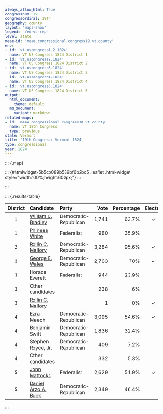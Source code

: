 ```yaml
---
always_allow_html: True
congressnum: 19
congressordinal: 19th
geography: county
layout: 'maps-show'
legend: 'fed-vs-rep'
level: state
meae-id: 'meae.congressional.congress19.vt.county'
nnv:
- id: 'vt.uscongress1.2.1824'
  name: VT US Congress 1824 District 1
- id: 'vt.uscongress2.1824'
  name: VT US Congress 1824 District 2
- id: 'vt.uscongress3.1824'
  name: VT US Congress 1824 District 3
- id: 'vt.uscongress4.1824'
  name: VT US Congress 1824 District 4
- id: 'vt.uscongress5.1824'
  name: VT US Congress 1824 District 5
output:
  html_document:
    theme: default
  md_document:
    variant: markdown
related-maps:
- id: 'meae.congressional.congress18.vt.county'
  name: VT 18th Congress
  type: previous
state: Vermont
title: '19th Congress: Vermont 1824'
type: congressional
year: 1824
---
```


::: {.map}
<!--html_preserve-->
::: {#htmlwidget-5b5cb089b589bf6b2bc5 .leaflet .html-widget style="width:100%;height:600px;"}
:::

<script type="application/json" data-for="htmlwidget-5b5cb089b589bf6b2bc5">{"x":{"options":{"minZoom":7,"maxZoom":12,"crs":{"crsClass":"L.Proj.CRS","code":"ESRI:32145","proj4def":"+proj=tmerc +lat_0=42.5 +lon_0=-72.5 +k=0.999964286 +x_0=500000 +y_0=0 +ellps=GRS80 +datum=NAD83 +units=m +no_defs","projectedBounds":null,"options":{"resolutions":[1048576,524288,262144,131072,65536,32768,16384,8192,4096,2048,1024,512,256,128,64,32,16,8,4,2,1]}},"zoomControl":false,"dragging":true},"calls":[{"method":"setMaxBounds","args":[42.6123657870482,-73.5364015572701,45.1310842060773,-71.3658973993858]},{"method":"addPolygons","args":[[[[{"lng":[-72.9529261236609,-72.9527731236062,-72.9344111176347,-72.92997011419,-72.9280811135689,-72.7705300605204,-72.8193740718911,-72.7415720444801,-72.7910130565378,-72.8097080610948,-72.8156920631795,-72.8338340674242,-72.865494074828,-72.874554077615,-72.95886610361,-72.9609541042536,-72.9657541057328,-73.0165811213876,-73.0273831273829,-73.0305361287659,-73.2189681907667,-73.2226721933636,-73.3734222424403,-73.3742172449195,-73.4085912601317,-73.4068462653308,-73.4377422773662,-73.390586271557,-73.3133962508041,-73.1098611838505,-73.0166101531492,-73.0201031555382,-72.9731521392786,-72.9529261236609],"lat":[44.1613822245613,44.1613272245566,44.1636642256135,44.134058220379,44.1341942204686,44.1269572245419,44.0519332091946,44.0295202077494,43.961676193663,43.9360191883299,43.9374241883837,43.9098271827109,43.8616461727985,43.8581411718468,43.8266471631902,43.8258671629756,43.8240741624823,43.8050271572455,43.8417921636235,43.8468991644524,43.8373551562074,43.8580161598656,43.8430061518748,43.8762381579316,43.9329421670981,44.0189261828493,44.045015186517,44.1908972146891,44.2640822306665,44.2782102403385,44.2846702447449,44.3028762479221,44.2942862479904,44.1613822245613]}]],[[{"lng":[-72.9912980799728,-72.9925390781823,-72.977440073192,-72.9761530749626,-72.9759140756945,-72.9546750686217,-72.9381660631237,-72.9229650580609,-72.8679030397157,-72.8557280356628,-72.8537060349897,-72.8199010237292,-72.8193700208082,-72.8479200306948,-72.8513940282574,-72.8619960317495,-72.8687380282302,-72.9358580506053,-72.9868090675784,-72.9991470700438,-73.000355068774,-73.0009490682333,-73.0027630668854,-73.0075190631518,-72.9995480599926,-72.9335220380604,-72.9213770340264,-72.9254670301461,-72.9302590254067,-72.9506620321481,-73.0229040560152,-73.0379730609871,-73.1077630840475,-73.264958135937,-73.2764231397116,-73.2773481402686,-73.2909451479775,-73.2742951513956,-73.2650311586415,-73.254635168521,-72.9909660807121,-72.9861320790999,-72.9912980799728],"lat":[43.2916520631496,43.2568910566294,43.2569400571488,43.2916500636612,43.3044540660542,43.3037400666388,43.3031850670926,43.3026740675102,43.3007520690061,43.3003880693474,43.3003280694041,43.2992200703325,43.2555080621989,43.2624980625455,43.2053310517573,43.2051050513594,43.1131790339393,43.1163700322858,43.1186530309993,43.093004025782,43.0663750207526,43.0546000185254,43.0234690126258,42.9384019964873,42.9298559951475,42.9272649968718,42.9268009971905,42.8421289811028,42.7393029615237,42.7397019609197,42.7411419587802,42.7413509583154,42.7429139562714,42.7459489515458,42.7460279511727,42.750087951908,42.8019299612272,42.9436609884612,43.1064100192771,43.3146840584708,43.3050430656548,43.3048390657803,43.2916520631496]}]],[[{"lng":[-71.9087447991282,-71.8437197747643,-71.8566387783273,-71.9332898005652,-71.8376577625043,-71.8724727734818,-71.90690978578,-72.0331368263474,-72.0334658252764,-72.0684978350236,-72.0478898260684,-72.0661678290904,-72.0428028191615,-72.1702618640891,-72.3049809086033,-72.3683549311539,-72.3686819312697,-72.3941519403288,-72.35581593017,-72.3176229202772,-72.2699919070378,-72.3799059467378,-72.4905499865309,-72.4343159729745,-72.3747869581435,-72.2625059177164,-72.2269249089356,-72.1462488891365,-72.1145038815232,-72.0125048438528,-71.9102578060665,-71.8427327810245,-71.8646847870468,-71.9087447991282],"lat":[44.5473463296758,44.5083933247682,44.4961883221368,44.4411843096622,44.3478102958508,44.3366372926833,44.3482932936746,44.3203742844547,44.3018882810835,44.2706302742432,44.2385032690733,44.1897832595917,44.1566222543093,44.1920622565714,44.183158250474,44.204066252167,44.204164252174,44.2124822528357,44.2537062616197,44.2983912710183,44.3403412802257,44.3843552845254,44.4257032882803,44.506108304709,44.584134320788,44.5427783171067,44.5911813270266,44.7028803498249,44.7496343592814,44.6988303535498,44.6470283476082,44.6111753433665,44.5899473388159,44.5473463296758]}]],[[{"lng":[-72.8044660893157,-72.8261130944693,-72.8556531047745,-72.8650531069778,-72.9114001178124,-72.8972641127544,-72.8966641125397,-72.9007941132351,-72.9320411194288,-72.95272412362,-72.9529261236609,-72.9731521392786,-73.0201031555382,-73.0166101531492,-73.1098611838505,-73.3133962508041,-73.334941264841,-73.2935842562246,-73.3067082647432,-73.338632278628,-73.3599242868202,-73.3614852874297,-73.2583792554814,-73.2537792566237,-73.2332112504736,-73.2288552540832,-73.0380291851744,-72.9241141457505,-72.9103751409818,-72.8114971022667,-72.8093501015145,-72.7031040648322,-72.7657050798422,-72.7655620797907,-72.8044660893157],"lat":[44.3904782712124,44.3591992648108,44.3655652649469,44.3515002620786,44.2817782478538,44.2767532474293,44.2765382474111,44.2662702454068,44.2025732327681,44.1617802246406,44.1613822245613,44.2942862479904,44.3028762479221,44.2846702447449,44.2782102403385,44.2640822306665,44.3644502480567,44.4402402631839,44.5003432735418,44.5468532807737,44.562331282799,44.5635902829698,44.600387293219,44.6391493003314,44.649801302966,44.7228753161985,44.6511673100633,44.633060310783,44.6306743108315,44.5484172994649,44.5479312994513,44.5319823002301,44.4428652820091,44.4428122820045,44.3904782712124]}]],[[{"lng":[-71.4645566792896,-71.4879236863854,-71.5090666939451,-71.541198703352,-71.5162236936096,-71.5219366939583,-71.4958456828881,-71.5495346983115,-71.5516256974227,-71.5776037047765,-71.5738097019438,-71.632095719058,-71.5819836971792,-71.5878076983774,-71.5469866826151,-71.5625446861404,-71.5398986776248,-71.5598246827969,-71.597223695019,-71.573084685589,-71.5942606916883,-71.5781556850382,-71.6458907061213,-71.6618307092817,-71.7027817213715,-71.7647467417448,-71.802354753539,-71.812902754684,-71.8376577625043,-71.9332898005652,-71.8566387783273,-71.8437197747643,-71.9087447991282,-71.8646847870468,-71.8427327810245,-71.9102578060665,-72.0125048438528,-71.9399368239874,-71.9743198367173,-71.9187078212014,-71.874661808991,-71.9293438293273,-71.8976088253972,-71.5024876921094,-71.4645566792896],"lat":[45.0136464279276,45.001041424919,45.0073234253543,44.9846504202605,44.9645794174854,44.9399904129029,44.9049894074846,44.8626023981486,44.8377373936216,44.8156123888081,44.7913883845816,44.7515213755231,44.6735433631141,44.661520360758,44.6299613563865,44.6028513509895,44.5888403491901,44.5644783441435,44.5585993418717,44.5379893389245,44.5216903352909,44.5021983322822,44.4751513251924,44.4403033183587,44.4137473122136,44.406644308911,44.3933893052803,44.3555562980658,44.3478102958508,44.4411843096622,44.4961883221368,44.5083933247682,44.5473463296758,44.5899473388159,44.6111753433665,44.6470283476082,44.6988303535498,44.7690423685679,44.7865283705662,44.8359803812742,44.8765063899881,44.9052213933143,45.0083594127814,45.0133764266487,45.0136464279276]}]],[[{"lng":[-72.541421038843,-72.5326400278486,-72.5846770453678,-72.6121040524313,-72.5781630396662,-72.5439770273104,-72.5195420184823,-72.5778320325521,-72.686472058743,-72.7031040648322,-72.8093501015145,-72.8114971022667,-72.9103751409818,-72.9241141457505,-73.0380291851744,-73.2288552540832,-73.2588712673216,-73.2561962673896,-73.2072112516405,-73.2088652543885,-73.1917102544599,-73.22627526696,-73.2409952740201,-73.1919292620441,-72.554361047039,-72.541421038843],"lat":[44.9519823810152,44.8333553601486,44.8335293583982,44.801597351749,44.781587349332,44.7688083482132,44.7597083474175,44.6775083306874,44.5243042994163,44.5319823002301,44.5479312994513,44.5484172994649,44.6306743108315,44.633060310783,44.6511673100633,44.7228753161985,44.768486323286,44.7823093258482,44.7920443293186,44.8234803348676,44.9068073503139,44.9195143513488,44.9495853561698,45.0136243692772,45.0082813905912,44.9519823810152]}]],[[{"lng":[-73.2583792554814,-73.3614852874297,-73.3902323008515,-73.3543622984069,-73.3344312950144,-73.3815913141472,-73.3389803046735,-73.338245307757,-73.3546343148646,-73.3431253126663,-73.1919292620441,-73.2409952740201,-73.22627526696,-73.1917102544599,-73.2088652543885,-73.2072112516405,-73.2561962673896,-73.2588712673216,-73.2288552540832,-73.2332112504736,-73.2537792566237,-73.2583792554814],"lat":[44.600387293219,44.5635902829698,44.6183632917738,44.7553053175434,44.8021983266191,44.8493633333418,44.9176903470153,44.9647603554007,44.9873613588246,45.0108493634001,45.0136243692772,44.9495853561698,44.9195143513488,44.9068073503139,44.8234803348676,44.7920443293186,44.7823093258482,44.768486323286,44.7228753161985,44.649801302966,44.6391493003314,44.600387293219]}]],[[{"lng":[-72.3683549311539,-72.3049809086033,-72.1702618640891,-72.0428028191615,-72.0400838181964,-72.0337048145278,-72.0555308205507,-72.048335817234,-72.0314938118234,-72.0452308155831,-72.0318558106291,-72.0526198173969,-72.0951008281338,-72.0900598256965,-72.102476830161,-72.1169868337234,-72.1142738311177,-72.0906688231221,-72.184789848112,-72.183343844164,-72.2050148490598,-72.4662199404816,-72.4991049520857,-72.5261829616385,-72.5744449786681,-72.7029810238014,-72.7100280262603,-72.7832090518098,-72.8097080610948,-72.7910130565378,-72.7415720444801,-72.683773024125,-72.635516013007,-72.6270060100137,-72.589335002193,-72.5643259934089,-72.5596899924553,-72.526309980685,-72.4430329512523,-72.4197489494433,-72.3941519403288,-72.3686819312697,-72.3683549311539],"lat":[44.204066252167,44.183158250474,44.1920622565714,44.1566222543093,44.155759254241,44.1315512500291,44.11129024561,44.0969152432181,44.1004762444217,44.0872252415478,44.0796352405978,44.0768052393989,44.0218402279403,44.0099122259201,44.0148902264246,43.9944892222082,43.9675222173513,43.9657922178086,43.863403195904,43.8081621857813,43.7709521782102,43.8401131822984,43.8502501830643,43.8585461836834,43.8733571847866,43.9092031870347,43.9109211871114,43.9289771879405,43.9360191883299,43.961676193663,44.0295202077494,44.01294720668,44.0895602223073,44.0872182221676,44.1602912367644,44.1537252364127,44.162868238235,44.1534032376358,44.1286792359264,44.2209892535259,44.2124822528357,44.204164252174,44.204066252167]}]],[[{"lng":[-71.8976088253972,-71.9293438293273,-71.874661808991,-71.9187078212014,-71.9743198367173,-71.9399368239874,-72.0125048438528,-72.1145038815232,-72.1462488891365,-72.2269249089356,-72.2625059177164,-72.3747869581435,-72.4343159729745,-72.4644259838391,-72.5264780062345,-72.5352830094129,-72.5610280168002,-72.5968090256891,-72.61309203169,-72.686472058743,-72.5778320325521,-72.5195420184823,-72.5439770273104,-72.5781630396662,-72.6121040524313,-72.5846770453678,-72.5326400278486,-72.541421038843,-72.554361047039,-72.5184450349217,-72.3260649698145,-72.12454590187,-71.8976088253972],"lat":[45.0083594127814,44.9052213933143,44.8765063899881,44.8359803812742,44.7865283705662,44.7690423685679,44.6988303535498,44.7496343592814,44.7028803498249,44.5911813270266,44.5427783171067,44.584134320788,44.506108304709,44.5176663057768,44.5414853079683,44.5448653082785,44.526080304017,44.4793022943601,44.4874752952805,44.5243042994163,44.6775083306874,44.7597083474175,44.7688083482132,44.781587349332,44.801597351749,44.8335293583982,44.8333553601486,44.9519823810152,45.0082813905912,45.0081283917966,45.0047233977537,45.0056804047281,45.0083594127814]}]],[[{"lng":[-72.7877100453342,-72.7829200436275,-72.8186060517645,-72.8060660473458,-72.8200450503447,-72.7830880373855,-72.7225030161348,-72.7159920146899,-72.6953140073972,-72.7009470085767,-72.7580070214548,-72.7728300266347,-72.7910710265446,-72.7702880194496,-72.7715440189809,-72.7271850036885,-72.737302004081,-72.7705770111223,-72.8258120302949,-72.8534410393674,-72.8536900379653,-72.8557280356628,-72.8679030397157,-72.9229650580609,-72.9381660631237,-72.9546750686217,-72.9759140756945,-72.9761530749626,-72.977440073192,-72.9925390781823,-72.9912980799728,-72.9861320790999,-72.9909660807121,-73.254635168521,-73.2486421820133,-73.2957331991335,-73.3062362059444,-73.37189122747,-73.3957692316729,-73.4221602413344,-73.4285062470398,-73.362669232904,-73.3504332300559,-73.3792802420822,-73.3927532474726,-73.3734222424403,-73.2226721933636,-73.2189681907667,-73.0305361287659,-73.0273831273829,-73.0165811213876,-72.9657541057328,-72.9609541042536,-72.95886610361,-72.874554077615,-72.8739570769698,-72.8310970619131,-72.796876049906,-72.7877100453342],"lat":[43.8059101652041,43.8041601650445,43.7463151531944,43.7424411529058,43.7168441477178,43.7063371470315,43.688983145875,43.7002321481691,43.693694147659,43.6828411454674,43.5875271259399,43.5915751261896,43.4950091076952,43.4918411078067,43.4778721051737,43.4687271049654,43.4217870959099,43.3584940830251,43.3723490837493,43.3710860825854,43.3475920782062,43.3003880693474,43.3007520690061,43.3026740675102,43.3031850670926,43.3037400666388,43.3044540660542,43.2916500636612,43.2569400571488,43.2568910566294,43.2916520631496,43.3048390657803,43.3050430656548,43.3146840584708,43.5538671030098,43.5771571056862,43.6280281147065,43.6244991117806,43.5680961005497,43.5821391022242,43.6368261120836,43.7531541357695,43.771447139554,43.8084011453285,43.8222051473889,43.8430061518748,43.8580161598656,43.8373551562074,43.8468991644524,43.8417921636235,43.8050271572455,43.8240741624823,43.8258671629756,43.8266471631902,43.8581411718468,43.8512761706076,43.8390251698163,43.8294581692206,43.8059101652041]}]],[[{"lng":[-72.4343159729745,-72.4905499865309,-72.3799059467378,-72.2699919070378,-72.3176229202772,-72.35581593017,-72.3941519403288,-72.4197489494433,-72.4430329512523,-72.526309980685,-72.5596899924553,-72.5643259934089,-72.589335002193,-72.6270060100137,-72.635516013007,-72.683773024125,-72.7415720444801,-72.8193740718911,-72.7705300605204,-72.9280811135689,-72.92997011419,-72.9344111176347,-72.9527731236062,-72.9529261236609,-72.95272412362,-72.9320411194288,-72.9007941132351,-72.8966641125397,-72.8972641127544,-72.9114001178124,-72.8650531069778,-72.8556531047745,-72.8261130944693,-72.8044660893157,-72.7655620797907,-72.7657050798422,-72.7031040648322,-72.686472058743,-72.61309203169,-72.5968090256891,-72.5610280168002,-72.5352830094129,-72.5264780062345,-72.4644259838391,-72.4343159729745],"lat":[44.506108304709,44.4257032882803,44.3843552845254,44.3403412802257,44.2983912710183,44.2537062616197,44.2124822528357,44.2209892535259,44.1286792359264,44.1534032376358,44.162868238235,44.1537252364127,44.1602912367644,44.0872182221676,44.0895602223073,44.01294720668,44.0295202077494,44.0519332091946,44.1269572245419,44.1341942204686,44.134058220379,44.1636642256135,44.1613272245566,44.1613822245613,44.1617802246406,44.2025732327681,44.2662702454068,44.2765382474111,44.2767532474293,44.2817782478538,44.3515002620786,44.3655652649469,44.3591992648108,44.3904782712124,44.4428122820045,44.4428652820091,44.5319823002301,44.5243042994163,44.4874752952805,44.4793022943601,44.526080304017,44.5448653082785,44.5414853079683,44.5176663057768,44.506108304709]}]],[[{"lng":[-72.8193700208082,-72.6854789744285,-72.4337018917169,-72.452101893402,-72.4350688830784,-72.4673648918064,-72.4437638811785,-72.473828889041,-72.5321869072862,-72.5244319023333,-72.5528349098559,-72.5572479093767,-72.5427849019116,-72.5088588889981,-72.5160828905408,-72.491122882699,-72.4585198692103,-72.8972000144794,-72.9302590254067,-72.9254670301461,-72.9213770340264,-72.9335220380604,-72.9995480599926,-73.0075190631518,-73.0027630668854,-73.0009490682333,-73.000355068774,-72.9991470700438,-72.9868090675784,-72.9358580506053,-72.8687380282302,-72.8619960317495,-72.8513940282574,-72.8479200306948,-72.8193700208082],"lat":[43.2555080621989,43.2224220604909,43.233284070845,43.1614230567905,43.084757042971,43.0526580358843,43.0062540279326,42.9720550205124,42.9549550153799,42.9155840082155,42.8849780015121,42.8530289953373,42.8084909873958,42.7799289831023,42.7659589802223,42.7724749822701,42.7268619746927,42.7386039624913,42.7393029615237,42.8421289811028,42.9268009971905,42.9272649968718,42.9298559951475,42.9384019964873,43.0234690126258,43.0546000185254,43.0663750207526,43.093004025782,43.1186530309993,43.1163700322858,43.1131790339393,43.2051050513594,43.2053310517573,43.2624980625455,43.2555080621989]}]],[[{"lng":[-72.3028688773897,-72.3296218798838,-72.3801968949549,-72.3985648973945,-72.380301889866,-72.3963618914066,-72.4159788946753,-72.3901048848782,-72.410354890037,-72.3955258839429,-72.4386938945784,-72.4337018917169,-72.6854789744285,-72.8193700208082,-72.8199010237292,-72.8537060349897,-72.8557280356628,-72.8536900379653,-72.8534410393674,-72.8258120302949,-72.7705770111223,-72.737302004081,-72.7271850036885,-72.7715440189809,-72.7702880194496,-72.7910710265446,-72.7728300266347,-72.7580070214548,-72.7009470085767,-72.6953140073972,-72.7159920146899,-72.7225030161348,-72.7830880373855,-72.8200450503447,-72.8060660473458,-72.8186060517645,-72.7829200436275,-72.7877100453342,-72.796876049906,-72.8310970619131,-72.8739570769698,-72.874554077615,-72.865494074828,-72.8338340674242,-72.8156920631795,-72.8097080610948,-72.7832090518098,-72.7100280262603,-72.7029810238014,-72.5744449786681,-72.5261829616385,-72.4991049520857,-72.4662199404816,-72.2050148490598,-72.2509318624341,-72.3028688773897],"lat":[43.7027271623969,43.6002111425544,43.572205135698,43.5134441241944,43.4899751204392,43.4288831085546,43.3765400981647,43.3569360953631,43.3316840899889,43.3126140869185,43.2529140743507,43.233284070845,43.2224220604909,43.2555080621989,43.2992200703325,43.3003280694041,43.3003880693474,43.3475920782062,43.3710860825854,43.3723490837493,43.3584940830251,43.4217870959099,43.4687271049654,43.4778721051737,43.4918411078067,43.4950091076952,43.5915751261896,43.5875271259399,43.6828411454674,43.693694147659,43.7002321481691,43.688983145875,43.7063371470315,43.7168441477178,43.7424411529058,43.7463151531944,43.8041601650445,43.8059101652041,43.8294581692206,43.8390251698163,43.8512761706076,43.8581411718468,43.8616461727985,43.9098271827109,43.9374241883837,43.9360191883299,43.9289771879405,43.9109211871114,43.9092031870347,43.8733571847866,43.8585461836834,43.8502501830643,43.8401131822984,43.7709521782102,43.7401501710175,43.7027271623969]}]]],null,null,{"interactive":true,"className":"","stroke":true,"color":"#bbb","weight":2,"opacity":1,"fill":true,"fillColor":["#54278F","#FFFFFF","#31A354","#54278F","#31A354","#54278F","#54278F","#756BB1","#54278F","#54278F","#9E9AC8","#FFFFFF","#756BB1"],"fillOpacity":1,"dashArray":"5, 5","smoothFactor":1,"noClip":false},["<b>Addison County<\/b><br/>\nCongressional District: 2<br/>\nDemocratic-Republicans: 98.8% (1,351 votes)<br/>\nUnaffiliated or other parties: 1.2% (16 votes)<br/>","<b>Bennington County<\/b><br/>\nCongressional District: 1<br/>","<b>Caledonia County<\/b><br/>\nCongressional District: 5<br/>\nFederalists: 78.9% (1,406 votes)<br/>\nDemocratic-Republicans: 19.4% (345 votes)<br/>\nUnaffiliated or other parties: 1.7% (30 votes)<br/>","<b>Chittenden County<\/b><br/>\nCongressional District: 4<br/>\nFederalists: 7.9% (154 votes)<br/>\nDemocratic-Republicans: 90.1% (1,755 votes)<br/>\nUnaffiliated or other parties: 2% (38 votes)<br/>","<b>Essex County<\/b><br/>\nCongressional District: 5<br/>\nFederalists: 69.9% (204 votes)<br/>\nDemocratic-Republicans: 28.8% (84 votes)<br/>\nUnaffiliated or other parties: 1.4% (4 votes)<br/>","<b>Franklin County<\/b><br/>\nCongressional District: 4<br/>\nFederalists: 1.9% (44 votes)<br/>\nDemocratic-Republicans: 96.7% (2,189 votes)<br/>\nUnaffiliated or other parties: 1.3% (30 votes)<br/>","<b>Grand Isle County<\/b><br/>\nCongressional District: 4<br/>\nFederalists: 0.9% (4 votes)<br/>\nDemocratic-Republicans: 98.3% (460 votes)<br/>\nUnaffiliated or other parties: 0.9% (4 votes)<br/>","<b>Orange County<\/b><br/>\nCongressional District: 3, 4<br/>\nFederalists: 20.6% (457 votes)<br/>\nDemocratic-Republicans: 78.5% (1,746 votes)<br/>\nUnaffiliated or other parties: 0.9% (20 votes)<br/>","<b>Orleans County<\/b><br/>\nCongressional District: 4<br/>\nFederalists: 0.6% (6 votes)<br/>\nDemocratic-Republicans: 97.6% (970 votes)<br/>\nUnaffiliated or other parties: 1.8% (18 votes)<br/>","<b>Rutland County<\/b><br/>\nCongressional District: 1, 2<br/>\nFederalists: 0.1% (2 votes)<br/>\nDemocratic-Republicans: 98.6% (2,039 votes)<br/>\nUnaffiliated or other parties: 1.4% (28 votes)<br/>","<b>Washington County<\/b><br/>\nCongressional District: 5<br/>\nFederalists: 46.9% (738 votes)<br/>\nDemocratic-Republicans: 52.3% (823 votes)<br/>\nUnaffiliated or other parties: 0.8% (13 votes)<br/>","<b>Windham County<\/b><br/>\nCongressional District: 1<br/>","<b>Windsor County<\/b><br/>\nCongressional District: 3<br/>\nFederalists: 24.6% (771 votes)<br/>\nDemocratic-Republicans: 74.1% (2,326 votes)<br/>\nUnaffiliated or other parties: 1.4% (43 votes)<br/>"],null,["Addison County / District 2","Bennington County / District 1","Caledonia County / District 5","Chittenden County / District 4","Essex County / District 5","Franklin County / District 4","Grand Isle County / District 4","Orange County / Districts 3, 4","Orleans County / District 4","Rutland County / Districts 1, 2","Washington County / District 5","Windham County / District 1","Windsor County / District 3"],{"interactive":false,"permanent":false,"direction":"auto","opacity":1,"offset":[0,0],"textsize":"10px","textOnly":false,"className":"","sticky":true},null]},{"method":"addPolygons","args":[[[[{"lng":[-72.8534389903295,-72.8543134889479,-72.819900008505,-72.8197779785507,-72.8193680052896,-72.7495399914083,-72.709703989554,-72.6854770007367,-72.5740699864616,-72.5462420071137,-72.5044700293835,-72.4988270047464,-72.4336999877069,-72.4352169667622,-72.4391559768558,-72.4405000333365,-72.43940699143,-72.4393129953753,-72.4388749973974,-72.4377190254309,-72.4389690055095,-72.4462809801292,-72.447936004188,-72.450279992332,-72.4494350085978,-72.4437490403854,-72.4434050156909,-72.4488089460684,-72.452649962354,-72.4518679503842,-72.4521000151222,-72.4515529794906,-72.4528010356441,-72.4563360249709,-72.4567020206499,-72.4532040088623,-72.4528289993624,-72.4501130052003,-72.4425280169492,-72.440748947878,-72.4415289723866,-72.442184013628,-72.4429330167326,-72.435935987916,-72.4327849629289,-72.4331600005294,-72.4333790077342,-72.43890201514,-72.4424270044563,-72.4429579924777,-72.4396199925572,-72.4387459787534,-72.4383720119783,-72.437810993564,-72.435066017809,-72.4361900300056,-72.4398700268891,-72.4452020051121,-72.4512810058025,-72.4562370085414,-72.4625340548749,-72.4664910172268,-72.4670819821321,-72.4644609951546,-72.4610320379906,-72.4604070198685,-72.4609049976297,-72.4629889824719,-72.4619290043524,-72.4608689948631,-72.4570350000131,-72.4477810062181,-72.4446349924955,-72.4437619901365,-72.4487139921821,-72.4569359678406,-72.4599509767386,-72.4638729848634,-72.4645889656289,-72.4651489990233,-72.4643069641963,-72.4640260399812,-72.4637770063482,-72.4618769662463,-72.4616269860934,-72.4692839748691,-72.4746989889962,-72.4811769969185,-72.4831689858224,-72.4837290098866,-72.4925969936186,-72.5042259902333,-72.5079010138019,-72.5190450151057,-72.5234049821596,-72.5317819807986,-72.5336809841333,-72.5329680225801,-72.5280520078758,-72.5268410130752,-72.5266239913111,-72.5270650035855,-72.5268800190673,-72.5262899796145,-72.5258870201831,-72.5242419979769,-72.5246169966331,-72.5291909719593,-72.5314330021004,-72.5315580507407,-72.5314689863282,-72.5407079971456,-72.5464909909497,-72.5528339891062,-72.5533629993311,-72.5554150002183,-72.5553490225269,-72.5549449776906,-72.5542320070271,-72.5567499921294,-72.5569360288498,-72.5567499519814,-72.5555390458561,-72.5534260160519,-72.5486359955722,-72.5476460040142,-72.5469999885414,-72.5461009814401,-72.5454499828553,-72.5429680263111,-72.5421009806266,-72.5425970108279,-72.542907996778,-72.5395999905225,-72.5183540052137,-72.5117460163054,-72.5088579814661,-72.5083719682168,-72.5151590258884,-72.5167309773798,-72.5164530113565,-72.5120500047709,-72.5015279907093,-72.4973910157492,-72.4916810180834,-72.4889470023557,-72.4883880327362,-72.4873010038356,-72.483916018014,-72.4773979739375,-72.4773350068841,-72.4759380324026,-72.4756259743419,-72.475283988164,-72.4742819943731,-72.4730710109149,-72.4644139869696,-72.4638249969264,-72.4619629619846,-72.4596670106646,-72.4586119875683,-72.458518985954,-72.461937030326,-72.4621569943332,-72.4627030270681,-72.4631719820216,-72.4995330114533,-72.5167739910171,-72.5658669855249,-72.5709320065985,-72.5733329774705,-72.5908469756412,-72.5920299910774,-72.602297020181,-72.6164930030089,-72.6618650163219,-72.6745770183444,-72.686365961634,-72.7213189990707,-72.7233219991805,-72.7495379839659,-72.768498973546,-72.786534005351,-72.8377190168837,-72.8675869949706,-72.8745409921036,-72.8917669933207,-72.9169540053167,-72.9249109965743,-72.9292300057919,-72.9302579972087,-72.947979983762,-72.963223022967,-73.0186449847964,-73.0480409760077,-73.0689009959739,-73.124548988969,-73.2126799834179,-73.2137150479713,-73.2649569995501,-73.2764210027474,-73.277345995239,-73.2909439828574,-73.2863369916472,-73.2837499998791,-73.2860509845585,-73.2870630252832,-73.2853880307993,-73.2786729822886,-73.2783059929425,-73.2767480203713,-73.2758040005579,-73.2759640099424,-73.2745270112247,-73.2744659863568,-73.2742939813028,-73.2742440192306,-73.2734940099746,-73.2732630091227,-73.2727629798921,-73.2714289951316,-73.2700409917563,-73.2687760089866,-73.2667729648406,-73.2650279944337,-73.264921965489,-73.2616309873099,-73.2596590163676,-73.2588080166744,-73.2567849662177,-73.2564739781872,-73.2563699831881,-73.2556199562982,-73.2540180136775,-73.2539189973075,-73.2532879750771,-73.2526739914427,-73.2514709995087,-73.2512219896219,-73.2509170110726,-73.2508469999689,-73.2508469494024,-73.2066299723252,-73.1208910300859,-73.0417209957562,-72.9903640063709,-72.8763569814942,-72.8526719920742,-72.8534389903295],"lat":[43.3710759947243,43.3003358005848,43.299209990983,43.2892710109176,43.2554979934148,43.2382489876159,43.2281030085801,43.2224119997729,43.2340009798514,43.2359190156875,43.2351950154586,43.2349079882512,43.2332739955135,43.2289230218569,43.222408997301,43.219048979976,43.211321977201,43.2112759736013,43.2101559762632,43.2040069902696,43.2010349906459,43.1953429966524,43.194519986522,43.192484989064,43.1891700029257,43.1822210287745,43.1797289880815,43.1760939893746,43.1721859723392,43.1701740020803,43.1614139794754,43.15515501516,43.1519769631757,43.1496660059676,43.1462150061023,43.1406149799442,43.1399060020363,43.1378719752554,43.1367529863527,43.1351979905127,43.1312890053929,43.1314259760428,43.1301919828524,43.1233810117369,43.1188320311322,43.1127279873396,43.1123849906994,43.1072879829958,43.1036300193959,43.1004070106442,43.0959030043207,43.0925199956672,43.0909650091607,43.0896390028499,43.0862560034925,43.0817299944276,43.0770429899975,43.0713519836347,43.0674649970465,43.0619319813624,43.0583190142331,43.0547290012302,43.0507280264747,43.0457220076808,43.0423619727482,43.0384070063361,43.0359610049229,43.0271139960294,43.0247830076711,43.0227939976763,43.0172849900239,43.012394001563,43.0105660216582,43.0062450171647,43.0011689968651,43.0013059917778,43.0000800069414,42.9948620031094,42.9938560065209,42.9913189844402,42.9867239859082,42.9861069669764,42.9859010254333,42.9843469827122,42.9829060020829,42.9765949811333,42.9717470133633,42.9740769972954,42.9731620030049,42.9730699874147,42.9676479820057,42.9658149924287,42.9641710008683,42.9628960018291,42.9596970027555,42.9552420050469,42.952773011124,42.9475849974381,42.9446800138041,42.9408609587514,42.93990098515,42.9305499741534,42.9275779530258,42.925680998937,42.9243539881237,42.9185010090719,42.9150490171119,42.9127189952832,42.9078730000101,42.9062270278631,42.8979499947849,42.8893790083311,42.8871399933874,42.8849679932346,42.880349984535,42.8754279933797,42.8660740141807,42.8647699766237,42.8600379953811,42.8547569938643,42.8522189987331,42.8518299910583,42.8502980222381,42.8467089995176,42.8422029880632,42.8387130130499,42.8306819878868,42.8238059808604,42.8213769863364,42.8144029965862,42.8090299941442,42.8091450200697,42.8087560017346,42.8048320081499,42.7906509954247,42.784113993919,42.7799189971104,42.7746100045741,42.7708620103351,42.7686700012949,42.767114994773,42.7636609573178,42.767062988806,42.7731250295051,42.7727390141061,42.7706140182317,42.7699739836794,42.7686940152773,42.7648769681022,42.760855995889,42.7605820097727,42.7577019994303,42.7563300162595,42.7537469893431,42.7496690221473,42.7459160011873,42.7374600153106,42.7369350251488,42.7343289929589,42.731128018141,42.7292989985037,42.7268529879132,42.7269569884191,42.7269639919557,42.7269810229077,42.7269960305606,42.7280529747538,42.7285309888568,42.7299919960785,42.7301489877876,42.7301879919001,42.7306489715263,42.7306809838121,42.7309979865724,42.7312890139685,42.7325590111347,42.7328890130323,42.7331919903878,42.7340989654264,42.7341929937037,42.734980995082,42.7354820542922,42.7359410082209,42.7372459824103,42.7379259885797,42.7380840073579,42.7384630035123,42.7390209859622,42.7391889987,42.7392729951325,42.7392929995314,42.7396389999539,42.7399380009539,42.7410589895676,42.7414809752708,42.7420679869221,42.7432519838272,42.7449039883411,42.7449239997654,42.7459400162894,42.7460190120052,42.7500789991728,42.801920008016,42.8080379978637,42.813863984527,42.8182619824526,42.8201399773973,42.8340929955222,42.8334100196597,42.8375579884691,42.8750780006632,42.8972490096707,42.9010440018279,42.9386189875462,42.9403609959237,42.9436519956768,42.9457830180166,42.960857013818,42.963441009893,42.9754240180513,43.0000769831358,43.0307159881781,43.0504659867146,43.0794850359233,43.1063999531572,43.1083899679907,43.1694989966024,43.2072479937239,43.227250025647,43.2551430050024,43.2600930047027,43.2648119715874,43.2839019967694,43.3323350493845,43.3355630155548,43.3529999783417,43.3702849932266,43.3943699727774,43.3999659826624,43.4069969821067,43.408702990717,43.4087042177044,43.4072800260005,43.4029530146196,43.4005110002346,43.3971859964094,43.3934600177616,43.3923620131032,43.3710759947243]}]],[[{"lng":[-72.9529119537729,-72.9344099537556,-72.9334579537549,-72.9299689537515,-72.9091419537321,-72.7705289536031,-72.8193729536486,-72.7495539535835,-72.741570953576,-72.7628859535959,-72.7693309536019,-72.8098229536397,-72.8156909536451,-72.836867953665,-72.856451953683,-72.8654929536915,-72.8743009536997,-72.8738139536993,-72.8310959536595,-72.7968749536275,-72.7960089536268,-72.7916849536227,-72.7941489536252,-72.7914659536225,-72.7872369536187,-72.7844909536161,-72.784586953616,-72.78869095362,-72.787775953619,-72.7829189536146,-72.816450953646,-72.8186049536478,-72.8060649536362,-72.8200439536492,-72.7495459535835,-72.7225019535583,-72.7159909535523,-72.6953129535329,-72.7009459535382,-72.73501495357,-72.7580059535915,-72.7728289536053,-72.7889869536202,-72.7910699536221,-72.7933989536243,-72.771542953604,-72.7495429535836,-72.7491329535831,-72.7271839535626,-72.7288639535643,-72.7239949535596,-72.7250729535608,-72.7373009535722,-72.7495419535835,-72.7619659535951,-72.7705759536032,-72.8259129536545,-72.8258109536546,-72.8534389903295,-72.8526719920742,-72.8763569814942,-72.9903640063709,-73.0417209957562,-73.1208910300859,-73.2066299723252,-73.2508469494024,-73.2503999900596,-73.2501469737093,-73.2500059795036,-73.2493979932332,-73.2490419389891,-73.2487590199179,-73.2484649752035,-73.2477929829239,-73.2476699887207,-73.2474919743932,-73.2470610036327,-73.2480679669464,-73.2480370448647,-73.2468440206257,-73.2476980170759,-73.2468199781858,-73.2439000243796,-73.24276905653,-73.242645986083,-73.2413899599617,-73.2425860061679,-73.2426579646719,-73.2425370115771,-73.2422379842858,-73.2419929929056,-73.2416069743499,-73.2415890015138,-73.2418309851658,-73.2465850306627,-73.2501000321532,-73.249156015758,-73.2478139873062,-73.2491719763027,-73.249552935105,-73.2500290084455,-73.2503139853459,-73.2495540399547,-73.2487950332502,-73.2487660137232,-73.2495539934762,-73.2529480287906,-73.2538269803533,-73.2568100423149,-73.2581610016918,-73.2609160063109,-73.2636829874937,-73.2638329707772,-73.2646029969567,-73.2660479846749,-73.2666459907737,-73.266929020938,-73.2679349839894,-73.2682809851974,-73.2686269908105,-73.2693179433596,-73.2683749969473,-73.2675880010328,-73.2684050038131,-73.2675869332373,-73.268392475439,-73.2773669997896,-73.2810779706301,-73.2812960072833,-73.2849119980657,-73.2858249879158,-73.2911090144231,-73.294506028046,-73.2949459763348,-73.2959829756857,-73.2972729750391,-73.2942209899399,-73.2932139857777,-73.2921129914771,-73.2941880011651,-73.2950679725793,-73.293776979187,-73.2928330216178,-73.2926600009615,-73.2912579857657,-73.2927349986885,-73.2924830163615,-73.295283007599,-73.2964160280906,-73.3001279966009,-73.3021109679111,-73.3024880042838,-73.3024249846461,-73.300976979195,-73.3011339710652,-73.3004409845287,-73.3029579964697,-73.3020760046983,-73.3023459849069,-73.3069899788313,-73.3082799832218,-73.3102280104213,-73.3128089837383,-73.312965984554,-73.3147959668587,-73.3173139914445,-73.3244920098379,-73.327702033091,-73.3320779985968,-73.3373649721306,-73.3380259786408,-73.3400679687729,-73.3405600253137,-73.3419600012389,-73.3428420055663,-73.3441010423703,-73.3499489854348,-73.3511770054047,-73.3520199907833,-73.3538269962329,-73.3546459835216,-73.3637369985796,-73.3724549512327,-73.3698699982953,-73.376035923403,-73.3742250022656,-73.3723749999833,-73.3734430113055,-73.3758899882267,-73.380015004363,-73.3810529862355,-73.3835399775668,-73.3816260039561,-73.3819409729674,-73.3870390044073,-73.3843039795887,-73.3823549866222,-73.3828589569607,-73.3834260099764,-73.3852510040612,-73.3827700035778,-73.3841879883533,-73.3899130172087,-73.3906050559177,-73.3915650144888,-73.3919600124592,-73.393972994371,-73.3957669939004,-73.4002950488501,-73.4056289710875,-73.4169640076017,-73.4203780017439,-73.4266809894159,-73.4297779717792,-73.4312289678553,-73.4249770413067,-73.4216160115255,-73.4221539844339,-73.4237080082377,-73.4176680057319,-73.4183190158672,-73.4269139804996,-73.4277140260362,-73.4275459984039,-73.4273340174602,-73.4269550109408,-73.426775990694,-73.4267090224476,-73.4245940260655,-73.4240269917823,-73.4235390113051,-73.4216059724536,-73.4183959967133,-73.415411974974,-73.4151890206738,-73.415217996561,-73.4151509982969,-73.4140219674997,-73.4136769957993,-73.4109809919783,-73.4097329813197,-73.4079940170729,-73.4078769728199,-73.4075860000955,-73.4072729913872,-73.4039679828617,-73.4035869944955,-73.403508987424,-73.4035079958761,-73.4039249807304,-73.4046109932698,-73.4051539953329,-73.4052430062197,-73.4051859748814,-73.4049729830558,-73.4020779580605,-73.4015659761232,-73.4010770205226,-73.4004550003864,-73.399877017509,-73.3983319955563,-73.3980429888701,-73.3973309953979,-73.3955170077882,-73.3947259990046,-73.3929280322752,-73.3927599936785,-73.3906429610418,-73.3903309716602,-73.3892509941255,-73.3889619864431,-73.3885369969047,-73.388010988542,-73.3858830352709,-73.3839779757551,-73.3831190156631,-73.3814850002578,-73.3805159856428,-73.3789469781447,-73.3786579945721,-73.3779900304,-73.3777559894067,-73.3735300053688,-73.3730339764399,-73.3708100017474,-73.3706120071628,-73.3702019508265,-73.3700739223682,-73.3699779879159,-73.3699260018552,-73.3707240082737,-73.3702869775186,-73.3683699737285,-73.3649429743075,-73.3642669917047,-73.3631870266952,-73.3617949771598,-73.3589580295835,-73.3567939685562,-73.3545970083677,-73.353056996833,-73.3507070584065,-73.3515849337856,-73.3523339834024,-73.355544986051,-73.3575470164785,-73.3595230030349,-73.3624979401634,-73.3681839960673,-73.3728560084199,-73.3745610184822,-73.3769199515694,-73.3772319901256,-73.3775969876303,-73.3788260197233,-73.3792789908503,-73.3808039852532,-73.3832589733419,-73.3878809884552,-73.3924920793946,-73.3907860229178,-73.3883890242989,-73.3841009742927,-73.3765980195845,-73.3745619724742,-73.3741049895971,-73.3736879778747,-73.3735569824788,-73.3733040143193,-73.373053985341,-73.3727930053656,-73.3737419875561,-73.3745629634117,-73.3809869815139,-73.3820460033573,-73.3802250108961,-73.3766329919256,-73.3749360315613,-73.3740699717846,-73.3740510108451,-73.3763120037809,-73.3834909853464,-73.3958780324469,-73.3972560002645,-73.4009259711823,-73.4074059662657,-73.4085889793233,-73.4055249799861,-73.4068230252495,-73.4112479787494,-73.4126129987535,-73.4112239842825,-73.4079370321138,-73.407045987353,-73.4059770029851,-73.405998986335,-73.4068450083047,-73.4077389821451,-73.4107760456076,-73.4125929814828,-73.4218259711098,-73.4231200206529,-73.4279869803563,-73.4307720104076,-73.4375719865402,-73.4377400075844,-73.4374289743636,-73.4369110032679,-73.4356739865372,-73.4344600162613,-73.4319909892453,-73.4297649879013,-73.4292390177685,-73.4150179883651,-73.4146659781783,-73.4136499957855,-73.4115539992663,-73.4113160084747,-73.4122439650329,-73.4142139857104,-73.4137510024869,-73.4157609739202,-73.4148050134722,-73.4107930090879,-73.4081180021696,-73.4032680191863,-73.4019619828544,-73.4009869811178,-73.4004769974102,-73.3990499962248,-73.3989319859015,-73.3953990073961,-73.3973850011043,-73.3939439960459,-73.3915600008198,-73.3895359952974,-73.3902200296472,-73.3905829870043,-73.3874469832616,-73.3832989870289,-73.3801609796813,-73.376649007283,-73.3752889898079,-73.3745699964085,-73.3724049793506,-73.3696959961276,-73.3645030370585,-73.3620129599099,-73.3614759837119,-73.361816979353,-73.3579080048827,-73.3562960206091,-73.3552759873296,-73.3552519525456,-73.3547470014624,-73.3508059963992,-73.3498889955616,-73.3465460083682,-73.3423120085775,-73.3433610023202,-73.34322999846,-73.339148008618,-73.3340420014578,-73.3304999854642,-73.3293220166498,-73.3235960202301,-73.3223249837836,-73.319802006838,-73.3166180457275,-73.31339499294,-73.2707335698505,-73.2490869540488,-73.1971919540003,-73.1593879539653,-73.1245659539329,-73.1013869539113,-73.0693239538814,-73.0687109538808,-73.0166089538322,-73.0201019538356,-72.9995659538165,-72.984182953802,-72.9731509537919,-72.9684899537874,-72.9682529537873,-72.9608569537804,-72.9529119537729],"lat":[44.1613012965822,44.1636552965845,44.1535342965751,44.1340492965569,44.1355432965584,44.1269482965501,44.0519242964803,44.0316232964615,44.0295112964595,44.0000642964321,43.9915312964242,43.9358532963722,43.9374162963738,43.9052352963438,43.8750652963156,43.8616372963031,43.8580722962999,43.8513162962936,43.8390162962822,43.8294492962732,43.82607029627,43.8224342962667,43.819554296264,43.8161022962609,43.8158042962605,43.8134712962583,43.8106132962557,43.8078482962531,43.8059282962513,43.8041512962495,43.7500672961992,43.7463062961959,43.7424322961922,43.7168352961682,43.6967932961497,43.6889742961423,43.7002232961529,43.6936852961466,43.6828322961367,43.6250692960828,43.587519296048,43.5915672960516,43.5000702959664,43.4950002959618,43.4807632959485,43.4778632959458,43.4744282959425,43.4738312959421,43.4687182959372,43.4624952959314,43.4616952959306,43.4572622959265,43.4217782958935,43.3998662958731,43.3750732958499,43.3584852958345,43.3802902958548,43.3723402958474,43.3710759947243,43.3923620131032,43.3934600177616,43.3971859964094,43.4005110002346,43.4029530146196,43.4072800260005,43.4087042177044,43.4195479929501,43.4257130118751,43.4296689945123,43.4461509910984,43.4554250041565,43.4618119924104,43.4688799891111,43.4918719865879,43.4953229899753,43.5000689930672,43.5149189995848,43.515992962764,43.516359034604,43.5172510106841,43.5231729825101,43.52527700025,43.5274279976829,43.5283199814458,43.5307209998633,43.5323449778942,43.5337619903844,43.5342999877017,43.5343809945582,43.5343980389121,43.5343419761012,43.5345450099694,43.5349729693245,43.5350759851773,43.5418550063015,43.5437489863193,43.5452819837281,43.5450550034704,43.5459680088062,43.5464359723628,43.5475209893611,43.5502190421988,43.550905970894,43.5510219859431,43.5531480069539,43.5543359787513,43.5573549935621,43.5584299948728,43.5622500195239,43.5639200130511,43.5663190102323,43.5675379930419,43.567503972057,43.5681979995962,43.5696849616806,43.5697769961614,43.56899998517,43.5691370134664,43.5696630006376,43.5696859713515,43.5702579842932,43.5704409713695,43.5711259976568,43.5715840026767,43.571972953433,43.5721684869647,43.5744230106309,43.5741719896225,43.5775789828924,43.5792720091794,43.5789299909769,43.5778559597353,43.577148016308,43.5768279949142,43.5788860317247,43.5797089940674,43.5824289741461,43.583549007702,43.5845090164578,43.5857669963583,43.5899520122301,43.5919869995421,43.5943190064694,43.5959890180069,43.5990060009723,43.6019560064301,43.6031219968593,43.6068490043917,43.6076040003651,43.6105769707114,43.6093879928496,43.6094800509646,43.6113090239618,43.6131609967441,43.6160190032789,43.617069977298,43.621003015654,43.6231070138729,43.6250649889266,43.6279259835457,43.6268519752608,43.6242280011591,43.6246019933876,43.6247050084123,43.6261430073353,43.6270799912421,43.6275139949104,43.6259129877376,43.6271699916629,43.6263229746671,43.6254410073227,43.6246459976573,43.6246380159865,43.6254630060896,43.626504984737,43.6263669896333,43.6215930052896,43.6223930116317,43.6233950089629,43.6260900055596,43.6262269916089,43.6239209787424,43.6236649944383,43.6197110273604,43.6125960193109,43.6101959931771,43.606013985987,43.6032919989157,43.6014380230699,43.5978730150591,43.5984680152665,43.5967999950211,43.5920889881616,43.5916999854438,43.5894620095271,43.5873799920575,43.5861670068396,43.5854359865603,43.5847269874687,43.5832649955522,43.5785760027169,43.5755120401732,43.5746230082653,43.5742580265269,43.5702019981047,43.5699149774926,43.5695949906856,43.5680870149196,43.5688890169753,43.5711789757245,43.5777299870549,43.5814889972541,43.5829829856171,43.5852739839021,43.5882850023703,43.5987749853979,43.6030230119739,43.6065110135509,43.6123559987606,43.6216869567772,43.6233249968865,43.6331439950765,43.6385739775273,43.6390739933185,43.6395250025829,43.6405249805852,43.6414520028824,43.6416619428944,43.6449029919512,43.6454020167444,43.6456759688642,43.6465769986756,43.6482830073017,43.6527239953781,43.6534660328679,43.6553220170601,43.6555880097087,43.6591119891445,43.6597330069253,43.6641499829757,43.6665600174023,43.6697359979394,43.6721639882883,43.6730839786941,43.6740020111184,43.6824349800428,43.6837260126088,43.6839759982417,43.6844760162804,43.686218994163,43.687188034332,43.6880599899971,43.6883669982682,43.6887049937545,43.6897620051606,43.6931060191342,43.6933629829834,43.6935479914084,43.693820974554,43.6940300247923,43.6946250217576,43.6948099995383,43.6952930130692,43.6968309997632,43.6976769719395,43.7017319987327,43.7020379847429,43.7046649878515,43.7050199950176,43.7060180042348,43.7062029983076,43.7073639778771,43.7086950145662,43.7113360482915,43.7132049963469,43.7139289872052,43.7151849786509,43.7157730016739,43.7167539944517,43.7169800071366,43.717519016588,43.7177120108613,43.7221570125221,43.7226760083652,43.7250700262261,43.7253290005683,43.7269059763236,43.7276659833358,43.7281099751105,43.7285309611606,43.7355710115885,43.7422689904418,43.7457589926732,43.7505959841752,43.7514150194355,43.7526439854177,43.7539840018361,43.7585270396422,43.7613789922887,43.7641670017523,43.7669019917706,43.7704629917792,43.7730249883074,43.7739569970379,43.7784680180872,43.7859330167954,43.7878389960792,43.7902110025204,43.7933460130093,43.7965649904433,43.7974439857383,43.7996480074422,43.8005650042675,43.8032480052711,43.8075039650077,43.8083909997979,43.8109509774127,43.8133100074656,43.815959985451,43.8207790232047,43.8275639707613,43.8324040315066,43.8359200042237,43.8393569939645,43.8415739988371,43.8420630013225,43.8426099703629,43.8427980234169,43.8431640073552,43.8437119904202,43.8441700180721,43.8476930070697,43.8483470087139,43.8526329915201,43.8550080128961,43.8618709571606,43.869588986209,43.873175991651,43.8744209830018,43.875562997789,43.8802919758385,43.8909509877481,43.9030440038764,43.9056680117987,43.9170479980369,43.9286760556319,43.9329330095413,43.9488130027333,43.9673169848719,43.9755959905344,43.9799799938953,43.9862019864425,44.0032600137186,44.0070710053068,44.0114850056894,44.0162290136937,44.0189170023756,44.0213119681949,44.0269440031471,44.0285210071813,44.0321860296378,44.0327589783861,44.037707998464,44.0387460255342,44.0436619893871,44.0450060263553,44.0468609719816,44.0483880038827,44.0518619961498,44.0553269905636,44.0634499871312,44.0765520035341,44.0794139873699,44.101240982536,44.104111989738,44.1076709909084,44.1118650165163,44.1126860015716,44.1201519746396,44.1243109632817,44.1260679976666,44.1328260311958,44.1342859831278,44.1381769922013,44.139372985854,44.1442950070335,44.147636984987,44.1522639875797,44.1533539962578,44.1592499853424,44.1613079688175,44.1669029990747,44.1715960093246,44.1773859915986,44.1784219818405,44.1820889954079,44.1852229761615,44.1908859928931,44.1924760204999,44.1945509884199,44.1981729884436,44.1996780249878,44.1998679994571,44.2003590046156,44.2021649827754,44.2051319972644,44.2070799886898,44.2085450055525,44.2103740108303,44.2133200020718,44.2161930321953,44.2185909582646,44.2195539956179,44.222869980724,44.223599012138,44.2259429955743,44.2303560026315,44.2320199816993,44.2345309811468,44.2375789974749,44.238049016246,44.2388389959908,44.2409710161627,44.2442540352792,44.2445039882903,44.2438969882245,44.2485779777667,44.2495470030494,44.257769014564,44.2640730045241,44.2601236985401,44.2618042966758,44.2667132966804,44.2712102966846,44.2755422966886,44.2794692966923,44.2836782966963,44.2803442966931,44.2846612966971,44.3028672967141,44.2999882967115,44.296361296708,44.294277296706,44.250056296665,44.245878296661,44.2032352966214,44.1613012965822]}]],[[{"lng":[-72.1689108666965,-72.1675070053292,-72.1680439871036,-72.170414005788,-72.1768270076627,-72.1804920325844,-72.1812180193747,-72.1834610313933,-72.1879159555146,-72.1853899997309,-72.1849159813019,-72.1828649766186,-72.1832440203952,-72.1831189250105,-72.1822030098694,-72.1871209965644,-72.1885699777388,-72.1869600034211,-72.1850050196481,-72.1839889825187,-72.1833639752566,-72.1833330206831,-72.1848470156409,-72.1905009696193,-72.1931839548651,-72.1970359968599,-72.1985500001063,-72.2040700133889,-72.2055210519418,-72.2052989968366,-72.2035959874695,-72.2051079754662,-72.2047920029445,-72.2047599855499,-72.2108150138022,-72.2164909911303,-72.2203999779113,-72.2222900067607,-72.223645000239,-72.2259449964625,-72.2277410123527,-72.2290019836051,-72.2299470250886,-72.2306989782641,-72.2346029846976,-72.2376289797884,-72.2375979995283,-72.2370620193165,-72.2346359855895,-72.2327130130947,-72.2400249722802,-72.2470530012408,-72.2489430347889,-72.2498549959672,-72.2642449843217,-72.2650650035846,-72.26689293453,-72.2669239851986,-72.2711799723594,-72.2751870133225,-72.2778999942348,-72.2808009687881,-72.2812420085004,-72.2832919976485,-72.2862250075076,-72.2869500241364,-72.2919309877332,-72.2948939924529,-72.2997150083495,-72.3002199941035,-72.3002829928243,-72.3003289803668,-72.3003460227064,-72.3015750006351,-72.302867025931,-72.3022370029763,-72.3027100224838,-72.3053259969787,-72.3050740016949,-72.3060200005045,-72.3051069974833,-72.3041939810238,-72.3034700101714,-72.3034710036645,-72.3024950010133,-72.3026519627062,-72.3047629782438,-72.3034409797408,-72.3056130165136,-72.3091020096555,-72.3101789923823,-72.3111549969703,-72.3140829837814,-72.3145869877775,-72.314776017121,-72.3148809643988,-72.3146090045044,-72.3139569906348,-72.314335014554,-72.3152470116484,-72.3258220030163,-72.3287169860436,-72.3294709805162,-72.3293769965551,-72.3272359923832,-72.3289659797575,-72.3314200197341,-72.3323599987802,-72.3335200166779,-72.3344010107352,-72.3347450379208,-72.3327000112216,-72.3295220111799,-72.3286410262988,-72.3282319909904,-72.3281689709193,-72.3278539711477,-72.3279169813643,-72.3296199942174,-72.3315020277723,-72.3366270121075,-72.3404939768642,-72.3445819652407,-72.3475999706139,-72.3543900033757,-72.3595139782559,-72.3639160020154,-72.3749879919382,-72.3794399993399,-72.3801959950547,-72.3802910488506,-72.3800119786573,-72.3801399765936,-72.380926000784,-72.3819319697028,-72.3827829883976,-72.3825629865718,-72.3806889987794,-72.3815409898201,-72.3805399877666,-72.3833099858352,-72.3890969856409,-72.3903229591186,-72.3907000117116,-72.3940300057595,-72.3942179997073,-72.395634990026,-72.3955730119775,-72.3956459830417,-72.3957209842045,-72.395824999859,-72.3962240132987,-72.3965489892555,-72.3969270425153,-72.3983429954368,-72.3985629985046,-72.3983759541028,-72.3859160020452,-72.3846860069277,-72.3841530028444,-72.3835379784805,-72.383275996812,-72.3829940041947,-72.3829620381868,-72.3817710024429,-72.3816769631043,-72.3803620250604,-72.3813430136264,-72.3814689948523,-72.3829509948457,-72.3833919505189,-72.3839889947581,-72.386469961234,-72.3868469434319,-72.386940977782,-72.3873620495947,-72.387851987755,-72.3885120085063,-72.3920920019415,-72.3924999289972,-72.3926280076897,-72.3916600243497,-72.3912849624861,-72.3908190204398,-72.3923899980471,-72.3925149869619,-72.3939919750907,-72.3949979921481,-72.3951870041872,-72.3958169969351,-72.3963599864211,-72.3988710024378,-72.399971982337,-72.4001310058732,-72.4034019851573,-72.4047200025234,-72.4111789967079,-72.4131539658911,-72.4158830089058,-72.4149110036004,-72.4145050245125,-72.4039490021839,-72.3921700162379,-72.3909200368266,-72.4009810186516,-72.4065470058804,-72.4090369971876,-72.4091309905706,-72.4101970004922,-72.4034700110563,-72.3976190141605,-72.3971499963723,-72.3959299739411,-72.3955250701663,-72.3971229759313,-72.3988769929881,-72.4027000149537,-72.4036729825081,-72.4053659728059,-72.4078419970548,-72.4095650231335,-72.4097520156726,-72.4154499780921,-72.4155750315737,-72.4215830073687,-72.4287150321749,-72.4300599736848,-72.4363780153454,-72.4375040309095,-72.4387549768485,-72.4391869944936,-72.4366539802761,-72.4336840056915,-72.4336999877069,-72.4988270047464,-72.5044700293835,-72.5462420071137,-72.5740699864616,-72.6854770007367,-72.709703989554,-72.7495399914083,-72.8193680052896,-72.8197779785507,-72.819900008505,-72.8543134889479,-72.8534389903295,-72.8258109536546,-72.8259129536545,-72.7705759536032,-72.7619659535951,-72.7495419535835,-72.7373009535722,-72.7250729535608,-72.7239949535596,-72.7288639535643,-72.7271839535626,-72.7491329535831,-72.7495429535836,-72.771542953604,-72.7933989536243,-72.7910699536221,-72.7889869536202,-72.7728289536053,-72.7580059535915,-72.73501495357,-72.7009459535382,-72.6953129535329,-72.7159909535523,-72.7225019535583,-72.7495459535835,-72.8200439536492,-72.8060649536362,-72.8186049536478,-72.816450953646,-72.7829189536146,-72.787775953619,-72.78869095362,-72.784586953616,-72.7844909536161,-72.7872369536187,-72.7914659536225,-72.7941489536252,-72.7916849536227,-72.7960089536268,-72.7968749536275,-72.8310959536595,-72.8738139536993,-72.8743009536997,-72.8654929536915,-72.856451953683,-72.836867953665,-72.8156909536451,-72.8098229536397,-72.7693309536019,-72.7628859535959,-72.741570953576,-72.6837719938683,-72.6248401300337,-72.5915686922238,-72.5795655157625,-72.5543945834194,-72.5368236094237,-72.5102840086321,-72.4945358227085,-72.4886810045505,-72.4745596222922,-72.4622451738359,-72.397285997002,-72.3878010763875,-72.2847335260124,-72.2715489261674,-72.1689108666965],"lat":[43.8716340157734,43.8694470068068,43.8689439983651,43.8678699767906,43.8663400090886,43.8660210131091,43.8657689981506,43.8649929959319,43.8561259982168,43.8499319995293,43.8489719647648,43.8429380158018,43.8414299941688,43.8407449972268,43.8340319996644,43.8246929996814,43.8211530295758,43.8171129885987,43.8140989986108,43.8118789952359,43.8098249748662,43.8081770047521,43.8046980195596,43.8010580032133,43.7946969913978,43.7900060144194,43.789068006562,43.7860970093278,43.7822789987156,43.7812969839179,43.7795829829351,43.7723829961465,43.7719259687058,43.7712629774812,43.7676959925157,43.7665069938591,43.7632139976442,43.7596479842355,43.7578419544025,43.7558299814589,43.7542070160602,43.7524920002934,43.7516919778491,43.7500700146864,43.7456340744949,43.7449700036751,43.7451299904231,43.7453590108963,43.74700500596,43.7482860087519,43.7444889999654,43.742131988215,43.7408509887113,43.7406190063967,43.7341580196908,43.7340669850996,43.7342050069529,43.7343650317978,43.7341379981972,43.728014012742,43.7257059619744,43.7244269939514,43.7241529924571,43.7221199950278,43.718532025972,43.7172519869469,43.7119050072278,43.7090030129698,43.7065579947601,43.7056429838447,43.704980975003,43.7038329956613,43.703722985478,43.7033119879187,43.7027180041151,43.7005470086419,43.6982609767696,43.6957699892501,43.6928440147005,43.683061000267,43.6819870053389,43.6810269795121,43.6805919854463,43.6761579873248,43.6744670278698,43.6743289748607,43.6719750032154,43.6684819799468,43.6681349643638,43.6621480120959,43.6610499896255,43.6594039688489,43.6552209881333,43.6534160500793,43.6500329980456,43.6487499807478,43.6481769701387,43.6434270238596,43.6423070162278,43.6411639900509,43.6373920016921,43.6359510457726,43.6328430463333,43.6328199931327,43.6305340006202,43.6274029802563,43.6257110118783,43.6250700091988,43.6208050110767,43.6192500026013,43.6145189741948,43.6103130057418,43.6083929869923,43.6076849844293,43.6068389988517,43.6054449920305,43.6044619848816,43.6016510059286,43.6002010226929,43.5998209780173,43.5963689971912,43.5937400035262,43.5912929598456,43.5895549871605,43.5864670397875,43.5847509804189,43.5836519860951,43.5781119985642,43.5740690066521,43.57219502241,43.5716239758439,43.5676230079688,43.5646970102497,43.5654750070527,43.5650179775377,43.562458988493,43.5616360232693,43.5497030037491,43.5456349800251,43.5405600024289,43.5351900148833,43.5282659836762,43.5273299985979,43.5272610030335,43.5275369920754,43.5274000087244,43.522782987265,43.52225698317,43.5219380176211,43.5216099897417,43.5205599906648,43.5195779605239,43.5187829855833,43.5174339982796,43.513915002789,43.5134349930675,43.510829011945,43.5010400159867,43.499728977652,43.4992249888391,43.498216006889,43.4975100408497,43.4970750228212,43.4969839905592,43.4949720140546,43.4949030049747,43.4916339612091,43.4838389992115,43.4832220103762,43.4760000057491,43.4753369848166,43.474696998903,43.4727330045008,43.4725959896369,43.4723440077861,43.4719850112579,43.4715669872945,43.4708359727729,43.46795799565,43.4673640011096,43.4650779865509,43.4584710081979,43.4563919983345,43.4501280045039,43.4477059812492,43.4472939852672,43.4446659995551,43.441214946779,43.4403690263938,43.4378090029726,43.4288680033243,43.4198659747781,43.4152490016457,43.4109970047396,43.3933980105076,43.3904719829673,43.3861309897837,43.3843019916904,43.3779479720531,43.3650500038315,43.3639980108021,43.3580980328152,43.3578650082274,43.3549839936045,43.3457749862423,43.3378430015608,43.3343950363716,43.3340750024148,43.3303949859492,43.3215919896982,43.3170640021841,43.3165149890836,43.3147769896823,43.3126049943129,43.310480014567,43.3081489769361,43.3016129813447,43.2967670162222,43.290800999443,43.2828920193366,43.2800119969215,43.2797609865173,43.2713739818109,43.271075988987,43.2634420299515,43.2606309809438,43.2604030051518,43.2574539806251,43.2548479901952,43.2526990032057,43.2452230201342,43.2383189965039,43.2334270007218,43.2332739955135,43.2349079882512,43.2351950154586,43.2359190156875,43.2340009798514,43.2224119997729,43.2281030085801,43.2382489876159,43.2554979934148,43.2892710109176,43.299209990983,43.3003358005848,43.3710759947243,43.3723402958474,43.3802902958548,43.3584852958345,43.3750732958499,43.3998662958731,43.4217782958935,43.4572622959265,43.4616952959306,43.4624952959314,43.4687182959372,43.4738312959421,43.4744282959425,43.4778632959458,43.4807632959485,43.4950002959618,43.5000702959664,43.5915672960516,43.587519296048,43.6250692960828,43.6828322961367,43.6936852961466,43.7002232961529,43.6889742961423,43.6967932961497,43.7168352961682,43.7424322961922,43.7463062961959,43.7500672961992,43.8041512962495,43.8059282962513,43.8078482962531,43.8106132962557,43.8134712962583,43.8158042962605,43.8161022962609,43.819554296264,43.8224342962667,43.82607029627,43.8294492962732,43.8390162962822,43.8513162962936,43.8580722962999,43.8616372963031,43.8750652963156,43.9052352963438,43.9374162963738,43.9358532963722,43.9915312964242,44.0000642964321,44.0295112964595,44.0129380069944,43.9972304913225,43.9877897846867,43.9849699943851,43.9782509355594,43.9735051775334,43.966187392362,43.9612953483928,43.9593958567021,43.9548396147324,43.9508762556485,43.9299597187121,43.9266246329004,43.9032167791081,43.8998199986083,43.8716340157734]}]],[[{"lng":[-71.9007029856156,-71.9174640080576,-71.9250749912251,-71.9244839961662,-71.928510002231,-71.9195350101265,-71.9113220106235,-71.8980289911943,-71.8951489952097,-71.8877910019791,-71.8746599932671,-71.8773769793341,-71.9072180005879,-71.9095790075226,-71.9187070056533,-71.9217570011127,-71.9253729787074,-71.9318030688153,-71.9348569984937,-71.9393600040476,-71.9461739860498,-71.9543069904974,-71.959409007359,-71.9743180020237,-71.9399359992137,-71.9588470008134,-71.9599279943717,-71.9954000089043,-72.0025749809587,-72.0125039817112,-72.0256199795781,-72.0613119909482,-72.0836940054617,-72.1145029807985,-72.146225984149,-72.1468729970965,-72.147155008651,-72.1476130054419,-72.1500940074846,-72.152373997067,-72.1588680186287,-72.1628819856622,-72.1652610049372,-72.1696489950629,-72.1843789885855,-72.1931529906665,-72.1946190017632,-72.1998549956143,-72.2022929898655,-72.2029010186501,-72.2088159835646,-72.2101359896506,-72.2197799818152,-72.2260970127088,-72.2379289814811,-72.2416449944708,-72.2493730034959,-72.2578659886029,-72.2634350025842,-72.2649759970802,-72.2671779978035,-72.2672419843204,-72.2788229888261,-72.2820830102117,-72.2995750017929,-72.3031979883096,-72.3225359984685,-72.3467629749858,-72.3642960153664,-72.3745509897559,-72.3878500146314,-72.3947230335171,-72.3985759916678,-72.4019019959522,-72.4034169963569,-72.4116850084335,-72.4156730136127,-72.4208800036674,-72.4298470006424,-72.4485549985413,-72.4630160016406,-72.4882670125309,-72.499722005068,-72.5179909973892,-72.5201960033721,-72.5391929954522,-72.5432080178386,-72.5696119920836,-72.5716249753788,-72.5816210028663,-72.596806988435,-72.6049819788582,-72.6060569982358,-72.607620997168,-72.6136639977602,-72.6290210104426,-72.6356060049709,-72.6899319893108,-72.6993429961879,-72.7071055146288,-72.7885038085549,-72.8044649536346,-72.8233729536523,-72.8261119536548,-72.8323939536608,-72.8436699536712,-72.8465609536738,-72.8556519536823,-72.8791389537044,-72.9113989537343,-72.8959799537199,-72.9221219537442,-72.9529119537729,-72.9608569537804,-72.9682529537873,-72.9684899537874,-72.9731509537919,-72.984182953802,-72.9995659538165,-73.0201019538356,-73.0166089538322,-73.0687109538808,-73.0693239538814,-73.1013869539113,-73.1245659539329,-73.1593879539653,-73.1971919540003,-73.2490869540488,-73.2707335698505,-73.31339499294,-73.3128519906569,-73.3110249724545,-73.3122989694134,-73.3168380102887,-73.3202029891179,-73.3242289946688,-73.3245450403117,-73.3238070068854,-73.3239970097152,-73.3269570125235,-73.3273349742851,-73.334637005235,-73.334939040752,-73.3335749805473,-73.3303690330672,-73.3253559836363,-73.3170290236026,-73.3124179776233,-73.3104910046213,-73.3070220028978,-73.2989599782634,-73.2960310213153,-73.2945530138058,-73.2937350049181,-73.2937040082569,-73.293642970886,-73.2936129670673,-73.2936429601767,-73.2935820404781,-73.2936739634224,-73.2937350348115,-73.2937959989417,-73.2938570332176,-73.2939629964443,-73.2940860182059,-73.2945439552007,-73.2949719665467,-73.2953680034764,-73.2956119845541,-73.2961919967281,-73.296833005397,-73.2978709907439,-73.2983900334854,-73.2994729467256,-73.2994880084299,-73.2997480249422,-73.2999920270349,-73.3001139794647,-73.3001899900311,-73.3000989730274,-73.299945955503,-73.2987559747004,-73.2986950172505,-73.2986639850779,-73.2988169945038,-73.2989389945598,-73.299487974061,-73.2995489955226,-73.3025700373419,-73.3040969798909,-73.3048299763271,-73.3048599852039,-73.305104002177,-73.3051959774513,-73.3057150191924,-73.3058979697803,-73.3060200037841,-73.3066609475956,-73.3071639881953,-73.307652986059,-73.3079579860214,-73.3083240328411,-73.3093919915222,-73.3096359857627,-73.3099720165013,-73.3102469943298,-73.3110099864647,-73.311405994249,-73.3119250012083,-73.3123519721533,-73.3128710211019,-73.3137560049323,-73.3142750015075,-73.3146719887778,-73.3154039811374,-73.315952967728,-73.3176929948557,-73.3188069774382,-73.3205310274013,-73.3209890102261,-73.3214160017643,-73.3214159779849,-73.3211719856077,-73.3215989679545,-73.3218130160233,-73.3217820063936,-73.3217520101371,-73.3217519996384,-73.3226219827889,-73.3231110269374,-73.3232630026279,-73.3234159870989,-73.3252619979145,-73.3263299951077,-73.3271089943578,-73.3278099883727,-73.3285119926776,-73.3287869925634,-73.3289090019223,-73.3290310024187,-73.3291530190926,-73.3294579692587,-73.3300079800212,-73.3300990053306,-73.3303130311365,-73.3304350158431,-73.3307859715265,-73.3307859900727,-73.3307249773163,-73.3308319985921,-73.330984000086,-73.331075973705,-73.3313509965027,-73.3314419992914,-73.3318690105035,-73.3323269875668,-73.332510021762,-73.3338529775231,-73.3340359989062,-73.3357149924216,-73.3366609775123,-73.3371789661596,-73.3375759788071,-73.3389949974573,-73.3392999766942,-73.3392999885621,-73.3392390062438,-73.3391780039559,-73.3390869696171,-73.3389949772656,-73.3387209782631,-73.3385979501991,-73.3387510201959,-73.3388119693488,-73.3389949758864,-73.3412529998508,-73.3417110015103,-73.3427179958868,-73.3432369769975,-73.3434200167085,-73.3445189833632,-73.3496000017714,-73.3498749952623,-73.3500270051144,-73.3513710120701,-73.351858976757,-73.3526219738053,-73.3528969682299,-73.353537972537,-73.3541789517156,-73.3554599806572,-73.3557659887605,-73.3562080057437,-73.3570020076655,-73.3574289642283,-73.3583790179915,-73.3600879427872,-73.3653139734114,-73.3689549973074,-73.3745789450632,-73.3749489950015,-73.3752290362782,-73.3777940028929,-73.3817030236466,-73.3818939742143,-73.3810000236366,-73.3795910265516,-73.3768060435983,-73.3767540066261,-73.3795770046249,-73.3816200116414,-73.3823929972031,-73.3871409774356,-73.3902309325432,-73.3873460282394,-73.3869799902479,-73.3863209758521,-73.386180972991,-73.385989985617,-73.3865259496719,-73.3867559999738,-73.3870999940392,-73.3867830076116,-73.3858119790561,-73.378908029889,-73.3835649701982,-73.3825699842691,-73.3790889725786,-73.3780139429122,-73.3789679561875,-73.3791680004777,-73.3790739839891,-73.3762129941445,-73.3759409799993,-73.3745780449401,-73.373062989534,-73.3724540315751,-73.3716740288507,-73.370927995719,-73.3705899947207,-73.3703650040717,-73.3711199886255,-73.3726870208285,-73.3710109917984,-73.3717119840564,-73.371842990214,-73.3716300038194,-73.3704120005693,-73.3675459837667,-73.367154983399,-73.3682329779297,-73.369684927029,-73.3693759499132,-73.3669419572248,-73.3657359987129,-73.36412301548,-73.362189050987,-73.3616210532966,-73.3612310026542,-73.3638919973645,-73.3658389607726,-73.3659110106576,-73.3655119583271,-73.3656770203847,-73.3657839960765,-73.3657319858689,-73.36524699878,-73.3653849874652,-73.365391988583,-73.3653440064895,-73.3650829919832,-73.3655610197862,-73.364801002214,-73.3642509680669,-73.3637909605174,-73.3625200329281,-73.3598960069641,-73.3586830043151,-73.3576710410125,-73.3538609765262,-73.353271002147,-73.3523609635736,-73.3511680110681,-73.3507080139281,-73.3499970285281,-73.3494519683764,-73.349181030801,-73.348693964597,-73.3483399693635,-73.3475599983121,-73.3470719738084,-73.3430709855616,-73.341879045519,-73.3409600136169,-73.3391590059027,-73.3382139844635,-73.3352289845575,-73.3347589727964,-73.3335899824938,-73.3331519728101,-73.3343059699279,-73.3345479909411,-73.3361569778002,-73.3368739888601,-73.3374439942628,-73.3382610237855,-73.3394550283789,-73.3409060390844,-73.3414289695508,-73.3417929932641,-73.3434989675961,-73.3450799732494,-73.3456959911281,-73.3463330013631,-73.3469950049402,-73.3497539877878,-73.3505889797107,-73.3511129587586,-73.352155015828,-73.3527860050267,-73.3539300156777,-73.3561549873556,-73.357430985984,-73.3580800044289,-73.3590559874036,-73.3608169978436,-73.3629499927463,-73.3635340421856,-73.3649250032126,-73.3664619963042,-73.3671440285781,-73.368273976917,-73.3696470197162,-73.3713289927675,-73.3722770050523,-73.3735499778442,-73.3737379785378,-73.3743249298528,-73.374576985434,-73.3753449986216,-73.3773930065848,-73.3798160485823,-73.3794119917498,-73.3796839700692,-73.3813359769637,-73.3805010270097,-73.3815899968997,-73.3812959835358,-73.3795450063432,-73.3798220131006,-73.379471991866,-73.3779459915086,-73.3774820022543,-73.3757089548695,-73.3701790018511,-73.3691030227349,-73.366458986184,-73.3644790028137,-73.3631049656324,-73.3622289654614,-73.3603269673457,-73.3562180008212,-73.3536569772799,-73.3506519611903,-73.3478369924141,-73.3445159409866,-73.3427450170622,-73.3392879727924,-73.3384819766781,-73.3396030113091,-73.3390290146392,-73.3379059580239,-73.3387340233402,-73.3397080226146,-73.3429420162401,-73.3447400176891,-73.3502180044442,-73.3537159643747,-73.3541120028591,-73.3546330016941,-73.3508619519933,-73.3501880266164,-73.3497320509083,-73.3481950060103,-73.3479280184327,-73.347692009736,-73.3471889996906,-73.3450840175222,-73.3431239853348,-73.335474007321,-73.3163730227812,-73.3063519937608,-73.2983899728516,-73.2960030153253,-73.2932869827063,-73.2803779653518,-73.2493229365498,-73.2410609675973,-73.2106140004125,-73.1919280026993,-73.0859720143326,-73.0849689602456,-73.0845110122349,-73.065098017875,-73.0596850034739,-73.0483859869729,-73.01553898835,-72.9989830060843,-72.9934330006919,-72.9889739887499,-72.968290005576,-72.9364399799877,-72.9363649863758,-72.9305989671706,-72.8743369715034,-72.842199001157,-72.8326189912382,-72.7773060183962,-72.7507970152355,-72.740385994089,-72.7277300079589,-72.6998850332524,-72.6734470276795,-72.6625519867311,-72.6418220459451,-72.6244359918708,-72.6190569966484,-72.5959349994463,-72.5867519458315,-72.5846310115721,-72.5833800168245,-72.5823710049671,-72.5559119957514,-72.5325029754242,-72.4810330001615,-72.4495684986275,-72.4181259755743,-72.4120049909653,-72.3939679900344,-72.3869469840126,-72.3803120043423,-72.3748550152362,-72.3672020086282,-72.3486749843961,-72.3143799788308,-72.3100730152147,-72.2918660148265,-72.2708689848077,-72.2584610348448,-72.2112379883112,-72.1511649991557,-72.147396993749,-72.1345819983647,-72.1091609907096,-72.0887460197454,-72.0751279983702,-72.0642669883102,-72.0521690139633,-72.0336139810751,-72.0297390298241,-72.0136300068334,-71.9995390474951,-71.9877030084598,-71.9472009908188,-71.9150089637623,-71.8976079943965,-71.9007029856156],"lat":[45.0000459941496,44.9445420145302,44.9193290011936,44.91487699761,44.9072980030648,44.9000289927078,44.8956639857497,44.8886510099025,44.8880790074204,44.8832500100647,44.8764969877201,44.8734259941149,44.8463810036279,44.8442410180515,44.8359700038925,44.8345740055121,44.8327070274568,44.8273273766985,44.8225740069296,44.8184580040867,44.8139290096806,44.8063109968543,44.8001390122486,44.7865189959298,44.7690320031334,44.7500859957715,44.7496250048793,44.7151640047641,44.7063440029995,44.6988210012155,44.7058120061092,44.7234790020121,44.7346059998119,44.7496240067313,44.7033249953489,44.7030320063752,44.7025670048159,44.7018000067222,44.6983550024602,44.6949880014902,44.685588000123,44.6799589987488,44.676857001804,44.6707799917127,44.6498710093235,44.6373539909901,44.6353560051898,44.6284099998313,44.6250510167826,44.6240730029409,44.614534999741,44.6125939861466,44.600803009321,44.5917110032654,44.5761389987506,44.570815003907,44.5606750071509,44.5488990048246,44.5426390010371,44.5431919937086,44.5445230059015,44.5445470030593,44.5487729945961,44.5501010027546,44.5563339905703,44.5577180082446,44.5650199918953,44.5736789903167,44.5799469955532,44.5840419830062,44.5670830067429,44.556886987578,44.5530050001227,44.5475070021402,44.5454819852358,44.5343819931984,44.5294970024115,44.5237970034676,44.5120450125004,44.5194910043776,44.5242170115294,44.5337239831881,44.5373319936727,44.5440719898888,44.5454580115333,44.5529039725189,44.5492319938898,44.5159360246772,44.5127259953209,44.5002149987666,44.4792920072709,44.482405005745,44.4828550076259,44.4834309812599,44.4859410114296,44.4925940067903,44.4948370095047,44.5167480146679,44.5201249692243,44.5234118702174,44.4119504163153,44.3904692967958,44.3637082967707,44.3591902967667,44.3591232967665,44.3623592967695,44.3624442967696,44.3655562967724,44.3300272967395,44.2817692966944,44.2762852966894,44.222129296639,44.1613012965822,44.2032352966214,44.245878296661,44.250056296665,44.294277296706,44.296361296708,44.2999882967115,44.3028672967141,44.2846612966971,44.2803442966931,44.2836782966963,44.2794692966923,44.2755422966886,44.2712102966846,44.2667132966804,44.2618042966758,44.2601236985401,44.2640730045241,44.2653460044928,44.2742400106398,44.2800250118215,44.2876829858849,44.2958780014893,44.3100229956209,44.3192469910476,44.3253279943758,44.3338419988828,44.3433690095085,44.3443689694923,44.3568770082818,44.3644409960017,44.3722880064453,44.3759869794175,44.379519995275,44.3859780049201,44.3947099973226,44.4026010018769,44.4091560091891,44.423368013244,44.4283389879189,44.4343510014311,44.4381629931218,44.4384679936785,44.4387120035877,44.4393459987103,44.4398259783977,44.4402309869746,44.4408409917482,44.4413060020123,44.4417490009241,44.442153008369,44.4425799993803,44.4429240037998,44.4441290061813,44.4452279783905,44.4462119900565,44.4465550331788,44.4476619612349,44.448904999304,44.4506450143305,44.4514379906474,44.4530100175003,44.4532690067891,44.4536660135677,44.4543599685717,44.45471100668,44.4553220028117,44.4561069823222,44.4570079860085,44.463644011598,44.4644529821576,44.4678019826864,44.4700150051158,44.47130402476,44.4743019888096,44.4747139882149,44.4819239786897,44.4845869964575,44.4893170064259,44.4910639563419,44.4933450236949,44.4938179775531,44.4963059789864,44.4972360335013,44.4977089988939,44.4998760054224,44.5009600095836,44.5015169915993,44.5019590207752,44.5023629951242,44.5035990185174,44.5039200171095,44.5042940085661,44.5045610008094,44.5052929949852,44.505690000934,44.5062469803613,44.5066739833439,44.5072459723111,44.5080319969752,44.5084289819852,44.5087799903967,44.5093520180101,44.5097180017871,44.5110460320291,44.5116710084157,44.5132800104112,44.5139740021789,44.5162559850322,44.5164540149457,44.5196280159853,44.521070011247,44.5219010316534,44.5220310271204,44.5245409950612,44.5246939481336,44.526074993702,44.5265400115084,44.5266999871879,44.5268220027812,44.5276160283425,44.5278830042612,44.5280660116644,44.5282340207278,44.5284780122001,44.5286299959483,44.5287139859011,44.5288290214325,44.5288969924412,44.5292030230479,44.5299660053748,44.5301410278649,44.5305760121851,44.5307969890291,44.531712986473,44.5318959584605,44.5330100113594,44.5339709955917,44.5345359900806,44.5348250038488,44.5354130375434,44.5356489792227,44.5363059775342,44.5368779895242,44.537091028431,44.5384110332391,44.5385869846605,44.5402269927397,44.54107399637,44.541585002735,44.5419439976734,44.5433020236347,44.5442550015681,44.5444770209414,44.5448349917975,44.5450639851894,44.545200993134,44.5453920098395,44.5458799622263,44.5461250057635,44.5479319849533,44.5481069983909,44.5482899647939,44.5501979801363,44.5507009872776,44.5517239826349,44.552035996802,44.552165996825,44.552677029719,44.5552089971015,44.5552779993341,44.5553919825729,44.5560100032579,44.5561320358323,44.5562540063665,44.5563230212775,44.5563989850707,44.5565819981924,44.5570709890873,44.5571929999938,44.5574750125063,44.5581920072775,44.5589090274745,44.5602090068745,44.562546027945,44.5660079963166,44.5701130183926,44.5756100203227,44.5758169926407,44.5802039649294,44.5851280034561,44.5891559742639,44.5900149892713,44.5913329933324,44.5924230025247,44.5954549791841,44.5991240045316,44.6030619676064,44.6072199783161,44.6113449839917,44.6150309591122,44.6183530058489,44.6236720235594,44.6250440109849,44.6284549819326,44.629237014542,44.6316919994848,44.6337159708438,44.6342810216336,44.6351310114169,44.6363689775577,44.6372009893553,44.6409570213521,44.6461410033339,44.6482800022544,44.6511939914968,44.6538459835939,44.655179983952,44.6560599870809,44.6567720063423,44.6592889997477,44.6602440064953,44.6618899631316,44.6627130151471,44.6626989817629,44.662628004528,44.6624929926906,44.6625179828457,44.6626310045102,44.6670680251999,44.668988994137,44.6727630073261,44.6751619802598,44.6769559916167,44.6772389947833,44.6777169991788,44.6781499999663,44.6789809926272,44.6824730285806,44.6837579769155,44.6853700073013,44.6865440109306,44.6871669797243,44.6901339918964,44.6927150107376,44.693724978106,44.6950149843713,44.6962010082536,44.6970419946433,44.6978960037054,44.7045579950169,44.7060320075545,44.7070950138323,44.7080289995327,44.7106479968899,44.7159399688165,44.7174619836292,44.7217950296925,44.7338290301056,44.741785999177,44.7435680107909,44.744543992092,44.7452540136116,44.7466579985331,44.7490719799894,44.7500419765811,44.7510180119961,44.7563139948036,44.7575649899175,44.759542018828,44.7636709751491,44.7643339809907,44.7652999971205,44.7664519808473,44.767173012573,44.7682460072864,44.769359011759,44.7718669982142,44.7729879863642,44.777156980058,44.7778549899716,44.7782579890629,44.7795060118231,44.7801260153508,44.782782012497,44.7832849936951,44.7859789888734,44.7895880247795,44.8014070014586,44.8025429504941,44.8051389782371,44.805522969271,44.8058809900796,44.8063630011306,44.807257009355,44.8083549908099,44.808825996744,44.8093840346217,44.8115449960877,44.8130139961313,44.8133409890345,44.813772002959,44.8140829990993,44.8160600111233,44.8168309807663,44.8172939719306,44.818596996405,44.8194069853655,44.8207189953922,44.8221850219361,44.8229270237664,44.8233099970032,44.8237040129353,44.8245219785514,44.8253760036348,44.8255490117574,44.826187014878,44.8268830139405,44.8273149945435,44.8280070118435,44.8291360231554,44.8307419509847,44.832286024744,44.8340899605813,44.8343969707946,44.8351900028605,44.8355519699189,44.8363070123222,44.8368199718089,44.8396430006363,44.8425499853797,44.8439029882441,44.8446819745122,44.8465679847257,44.8493530033247,44.8498599785739,44.8516500161328,44.8570369854094,44.8573349745295,44.8577550172188,44.8581499975817,44.8607449972703,44.8649259859931,44.866679980596,44.8750399992502,44.8832339824552,44.8882590045757,44.891462978652,44.8972359869597,44.9044920147279,44.9073459925139,44.909634000797,44.9113089780645,44.9127249910124,44.9137149938046,44.9169100002829,44.9241119947477,44.9433700155025,44.9513370130478,44.9605410095078,44.9658859525801,44.966791018603,44.9692119696717,44.9704680192161,44.976222001379,44.9829589934004,44.9840620028537,44.9873519800825,44.9930489899286,44.9943039917604,44.9954989841516,44.9988800047447,44.9993009937372,44.9999939625379,45.0013929966653,45.0062549912324,45.0108400096915,45.0109359911436,45.0112999842925,45.0114299503587,45.0117979991458,45.0117210236036,45.0116240193703,45.0120229861902,45.0121810151862,45.0127519835501,45.0132529843127,45.0136150018594,45.0154940014521,45.0147510100104,45.0147519903374,45.0147860293383,45.0158690004178,45.0147900104973,45.0150720289794,45.0144770060232,45.0148760118691,45.0147020096795,45.0141040136791,45.0142669840564,45.0146559871106,45.0151519918962,45.0161339841412,45.0165970052124,45.0164210152956,45.0158730022749,45.0157310101398,45.0156859971253,45.0156780028857,45.0156870365996,45.0154559885453,45.0150759896156,45.0147880210218,45.0141510081897,45.0139160067582,45.0134089908245,45.0128810103024,45.011778993908,45.011647994364,45.0115430019202,45.0083039582978,45.0078600122123,45.0088699919258,45.0085335040059,45.0073530059963,45.0071249719038,45.0064459937244,45.0062659900522,45.0064229825272,45.0063729972011,45.0060809991434,45.0056279868465,45.0039459929994,45.0038219899176,45.0044959979119,45.0041859876071,45.0044009880868,45.0053859927801,45.0061599906747,45.0060209964351,45.0057780095401,45.0054040070873,45.0058979756268,45.0061350072909,45.006238007255,45.0063689841094,45.0088779804472,45.0067819943483,45.0069960165954,45.007396981829,45.0077350098741,45.0083590228181,45.0077910170723,45.0083500174311,45.0000459941496]}]],[[{"lng":[-71.4773270097424,-71.4788710151115,-71.4842490159974,-71.4847970020008,-71.4875649843855,-71.4921529958682,-71.496985983064,-71.4973844857269,-71.5010549537632,-71.5031970404738,-71.5049999883494,-71.5077670065609,-71.5077589954962,-71.5138749871608,-71.5184430056681,-71.5250160195295,-71.52913999042,-71.5348789363559,-71.5369799882518,-71.5372300033251,-71.5364680144383,-71.5356689994949,-71.5360639164545,-71.5379160139261,-71.5387929625414,-71.5398909926639,-71.5409709727898,-71.541196998847,-71.537784003389,-71.5370759948951,-71.5367869852501,-71.5354659867401,-71.5346940073744,-71.5332130262295,-71.530382007457,-71.5277740097556,-71.5256190048633,-71.5223699958042,-71.5226919891899,-71.5237550061255,-71.5197639903508,-71.5169629855498,-71.5152270248763,-71.5149059996208,-71.5153269904283,-71.5161029721638,-71.5186790043674,-71.5174890110646,-71.5168140061129,-71.5181030084065,-71.5177489784234,-71.5172990124646,-71.5154969906308,-71.515574018025,-71.5169489825137,-71.5198130098876,-71.5212599972843,-71.521614985312,-71.5214220131838,-71.5171119877407,-71.5165339780369,-71.5141569683011,-71.5153489897582,-71.5153489987682,-71.5146739450382,-71.5138060195512,-71.5132589986848,-71.5098510152201,-71.508790005628,-71.5044829860619,-71.5015909778873,-71.5007879691387,-71.5006619843194,-71.5002770186173,-71.4991600026108,-71.4947900224906,-71.4946370218503,-71.4939199842794,-71.49523801381,-71.4956880100787,-71.4969720134695,-71.4957489593758,-71.4958440020129,-71.4995279957146,-71.5005740186741,-71.502473020796,-71.502711001231,-71.506986010474,-71.5082929929995,-71.5095180455832,-71.5134150042167,-71.5120659922272,-71.5122920031929,-71.5173760105021,-71.521234034781,-71.5227110032175,-71.5229629815018,-71.5266379855695,-71.5287639951844,-71.5291539944572,-71.5315019887111,-71.536099031394,-71.5431050344204,-71.5468330146602,-71.5503039883002,-71.5501760025607,-71.5481840096432,-71.5506260389963,-71.555599974209,-71.556864989706,-71.5567499728951,-71.5550360010027,-71.552653981682,-71.5520229886257,-71.5522179890166,-71.5529709834891,-71.5537120202819,-71.5576720015777,-71.5591089963733,-71.5593009888001,-71.5619119592881,-71.564759989857,-71.5695720250053,-71.5704020083796,-71.5743140427493,-71.5752630043982,-71.573198008765,-71.5713500338081,-71.5709949428359,-71.5692159867763,-71.5731290133992,-71.5717060160727,-71.5800050077893,-71.5843919989434,-71.5929660107421,-71.5969489900653,-71.5968569933541,-71.6022569888972,-71.6039439955152,-71.6062569913303,-71.6111659841448,-71.6132060060069,-71.6142670066687,-71.6141800187398,-71.6144629701897,-71.6179410070064,-71.6184419805604,-71.6239240127356,-71.6312550143125,-71.631769972642,-71.6318829894265,-71.6316530153936,-71.6311089807644,-71.6292169825044,-71.6251800417433,-71.6260810247736,-71.6254770008667,-71.6256109885536,-71.6253230293421,-71.6248260297454,-71.6245329894075,-71.6232660200026,-71.6225929931371,-71.6196759864952,-71.6184580121795,-71.6183550054636,-71.6180660284873,-71.6159169799407,-71.6147619916776,-71.6130940289449,-71.6113930088421,-71.6077999913583,-71.6063559981424,-71.6049119901304,-71.6003280018634,-71.6007719857944,-71.5987200245317,-71.5943599968955,-71.596857994668,-71.5974320169626,-71.5942239654622,-71.5946710107851,-71.596400024064,-71.5963999759229,-71.595597974291,-71.5948609933126,-71.5900240021735,-71.583874002157,-71.5830089979537,-71.5819509780497,-71.5820789817763,-71.5825269843396,-71.5865300182091,-71.5847029496412,-71.5846699783892,-71.5847980260827,-71.5852460030465,-71.5878229856128,-71.5848480183268,-71.5829650058015,-71.5802169994987,-71.5768929957537,-71.5802410069805,-71.5751520373615,-71.5721630057837,-71.5702350186221,-71.5686769920633,-71.5676450099555,-71.5668879888567,-71.5654380253116,-71.5617720247849,-71.5618039677892,-71.5580579740696,-71.5581220002137,-71.5585710639602,-71.5594670043988,-71.56013897842,-71.5626359916372,-71.5588909675279,-71.5541210055158,-71.548680947946,-71.5468890508747,-71.5474329767549,-71.5480090165245,-71.5517220035842,-71.5558589891998,-71.5571679946205,-71.5531560049113,-71.5528420420699,-71.550953999626,-71.5485920262842,-71.5475680275424,-71.5480160051443,-71.5550529836262,-71.5553760087744,-71.5565599839607,-71.5555690125156,-71.5538729780564,-71.5553770128989,-71.5625430050424,-71.56164696538,-71.5607510212409,-71.556017002787,-71.5518910124058,-71.5540339897775,-71.5549289962573,-71.5553319905297,-71.5569679858566,-71.5571040350038,-71.5549439841386,-71.5502600115046,-71.5478599788664,-71.5472529752531,-71.5458460396261,-71.546580997746,-71.5490440285032,-71.544598993782,-71.5405360290703,-71.538681014864,-71.5392259547274,-71.5398979750216,-71.5393870483909,-71.536987001128,-71.5401229797433,-71.5465210365597,-71.5492700151842,-71.5514769922793,-71.550421029027,-71.5512199881319,-71.5518599828678,-71.5547059769881,-71.5532999815814,-71.552308968185,-71.5515729932476,-71.5497510180745,-71.5489519999548,-71.5491120133767,-71.5516699891322,-71.5537479845173,-71.5562729854124,-71.5564969894735,-71.5575410065794,-71.5586630320981,-71.5587260173181,-71.559120020748,-71.5597300001744,-71.5608080204879,-71.5715109895245,-71.580055012813,-71.5836000076652,-71.5920909783794,-71.5929899873696,-71.5949879840896,-71.5950519600845,-71.5972229913696,-71.5981160068821,-71.5977630043585,-71.5864450012556,-71.5817769908034,-71.5742660103162,-71.5735629890012,-71.5734989839031,-71.5730190133087,-71.579118982544,-71.5805890048931,-71.5857310032209,-71.5928549783786,-71.5942269976342,-71.5939709979157,-71.5921170183673,-71.5874199597939,-71.5832329925127,-71.5802629929221,-71.5770679481591,-71.578760001513,-71.5838699843337,-71.5848610202985,-71.5866500009128,-71.5890450233276,-71.5881180038421,-71.5866530137329,-71.5891749802013,-71.5919170029452,-71.5946790238585,-71.5947419727413,-71.5952529826704,-71.5974400064951,-71.6014909941368,-71.6078109834276,-71.6137830154697,-71.616879954202,-71.6196239965859,-71.6249899906834,-71.6291639551695,-71.6318769818431,-71.6346830146721,-71.6270519708436,-71.6250189775439,-71.6251979990176,-71.6256760001993,-71.631868999237,-71.634137990061,-71.636501002535,-71.6393120071907,-71.647177013811,-71.6476929809557,-71.6465509854608,-71.6417430270112,-71.641594982497,-71.6450680490532,-71.6470900065768,-71.6523199950848,-71.6572179959768,-71.6580569715583,-71.6603939232119,-71.6641909655358,-71.667605008152,-71.6689439979889,-71.6773840025046,-71.6792630308892,-71.6797870052831,-71.6791579589354,-71.6774860116498,-71.6776220064956,-71.6826289645243,-71.684605967557,-71.6915899860932,-71.6944910015724,-71.6994339641361,-71.7029730096541,-71.7043119719554,-71.7089340066039,-71.717159021342,-71.7228850024823,-71.7321179960655,-71.7324929729486,-71.737835971595,-71.7388149984,-71.741575989827,-71.7423079912063,-71.7431040102654,-71.7438690080168,-71.7450110070912,-71.7495329866817,-71.7543399776564,-71.7552039776093,-71.7560909946263,-71.7572249507655,-71.7591580063048,-71.7647449516707,-71.7649770011612,-71.7657190039658,-71.7718109933329,-71.7749159811999,-71.7753990200132,-71.7779280027981,-71.7800849805911,-71.7916090211831,-71.7924070014151,-71.7939240138666,-71.7945869917154,-71.7951039984131,-71.7977559910691,-71.8001950149507,-71.8023530253839,-71.802992983322,-71.8037019905425,-71.8015259746427,-71.8001339752456,-71.7998879989546,-71.8029219830941,-71.8076600173373,-71.8088279868137,-71.8094229828526,-71.8131299807602,-71.8143879848113,-71.8155019965299,-71.8157720028432,-71.8157729865431,-71.8136809583731,-71.8124239585802,-71.8121840136835,-71.8128320032301,-71.8160939996088,-71.8125430071801,-71.8123340095332,-71.8123259796277,-71.8159079904947,-71.8179020252262,-71.8205349985202,-71.8216459986897,-71.8296040067139,-71.8332609737955,-71.8371349882833,-71.8397679872499,-71.8415899919809,-71.8452880169491,-71.8463469881436,-71.8498999854641,-71.8552569840497,-71.8561899801741,-71.8581559995736,-71.8599410110997,-71.8609739919555,-71.8626499588097,-71.8632910006238,-71.8644849932036,-71.8658949879217,-71.866753035983,-71.870574001492,-71.8714879848947,-71.8737140101054,-71.8758630177954,-71.8763130103097,-71.8764490034086,-71.8769739828588,-71.8809629926498,-71.8811539514602,-71.8849169771208,-71.8850449662134,-71.8889624784354,-71.8898930087775,-71.8903949880099,-71.8907390102458,-71.8921970347618,-71.8943270404259,-71.9031149921963,-71.9069089780702,-71.9174339743494,-71.9213139379523,-71.9250879644883,-71.929110014669,-71.9353949893982,-71.9433649581939,-71.9451630026926,-71.9565169901343,-71.9599650208861,-71.9733009890552,-71.9811199813547,-71.9842819647409,-71.9878630009495,-71.9883060272662,-72.0007930132421,-72.0017920285435,-72.0099770137469,-72.0191300073639,-72.0195769953502,-72.020148991011,-72.0282009929264,-72.0313220228431,-72.0331359786685,-72.0323410318604,-72.0317079661059,-72.0323169984755,-72.0329549774444,-72.0343239866548,-72.0356609667236,-72.0370299807073,-72.03900399201,-72.0401170249519,-72.0405429918827,-72.0418560265308,-72.0445469858171,-72.0452649989797,-72.0457450259769,-72.0540459881929,-72.0560780028584,-72.0572740181268,-72.0588800092547,-72.0664639812763,-72.0677740140526,-72.0664639840549,-72.0626720136908,-72.0608459881247,-72.0595819917001,-72.0595359886467,-72.0611739980174,-72.0615420324773,-72.0608780002907,-72.0605180187643,-72.0598379900043,-72.0597819954678,-72.0590189934754,-72.0582239901512,-72.0580329602702,-72.0568889972336,-72.055642010374,-72.0542759911203,-72.0539899741261,-72.0510019492374,-72.0501120288654,-72.0490000356719,-72.0484599874654,-72.0478890140417,-72.050209987226,-72.0525319578727,-72.053581988165,-72.0538999954551,-72.0534239499727,-72.0533290035373,-72.0526619904493,-72.0549499812978,-72.0586050287877,-72.0589540455158,-72.059717000834,-72.0600669863411,-72.0586050302834,-72.0580659864625,-72.0582879853893,-72.0596149462697,-72.0600669888072,-72.0640059995038,-72.0646089953311,-72.06540298037,-72.065086016883,-72.0613380041472,-72.0569879998892,-72.056860996778,-72.0530209987244,-72.0505760215799,-72.0486720328003,-72.0475929914223,-72.0432440046339,-72.0435000008085,-72.0411190090953,-72.0401670189737,-72.0398799836089,-72.0400820045652,-72.042122012297,-72.0426759624273,-72.042232991532,-72.0420450053677,-72.0416339749667,-72.0342420028782,-72.0337339749718,-72.036115003186,-72.0371010228199,-72.037288003652,-72.0397590488502,-72.0407279785294,-72.046430005992,-72.0513049948695,-72.054830991795,-72.0515989911801,-72.0501410337062,-72.0492210076293,-72.0458289879369,-72.0434819730579,-72.0429430015477,-72.0425920101794,-72.0396739747705,-72.0352979753793,-72.0329830083331,-72.0310180121283,-72.0313700446581,-72.0314969910508,-72.0328940066476,-72.0342899554417,-72.0362910187765,-72.0476839986671,-72.0473049884916,-72.0327099976764,-72.0327019993378,-72.0390759832874,-72.0402790319864,-72.0420880210732,-72.0435669676633,-72.0499829835382,-72.0511769944589,-72.0482790297497,-72.0484400241185,-72.0534819953704,-72.0554089281495,-72.0588630033111,-72.065414991862,-72.067875970944,-72.0684050179651,-72.0638699982836,-72.0627129758594,-72.0621499846297,-72.0656240201078,-72.0664219823573,-72.0773719970555,-72.0789889921435,-72.0796089882292,-72.0754860006422,-72.075003979714,-72.0799959993925,-72.0809769996184,-72.0813569949779,-72.081863983851,-72.0816729953602,-72.0848709529153,-72.0873099948803,-72.0904779988867,-72.0940559964252,-72.0950999702594,-72.0954149796296,-72.093777982751,-72.0914540105865,-72.0898069873633,-72.0922440088073,-72.0935419774646,-72.0933840189436,-72.0946530070084,-72.0970280005419,-72.1016520446395,-72.1036139967724,-72.1052919595192,-72.104147991782,-72.1039889853977,-72.103764998527,-72.1071519822311,-72.1128079840452,-72.116541986564,-72.1156960030239,-72.1137220053064,-72.1117559982268,-72.1126539905012,-72.1131589964706,-72.1126440052903,-72.1147019850459,-72.1142730010774,-72.1129109773486,-72.1120099840288,-72.1100699933909,-72.1085710155461,-72.1060040001319,-72.1043939806031,-72.1016669934212,-72.0961609928255,-72.0931089754372,-72.0911040235177,-72.0929689891862,-72.100542991523,-72.1007449908409,-72.0994619508746,-72.0986889844839,-72.0989949651702,-72.0993309852064,-72.1011019950153,-72.1058750761307,-72.1096379931913,-72.1152680587312,-72.1182519849814,-72.1180979677321,-72.1171150194971,-72.1180409898563,-72.1180420077826,-72.1180129409672,-72.1183959937687,-72.1210019656557,-72.1246199910001,-72.1319629748393,-72.132980976107,-72.1357849823317,-72.1372480128749,-72.1426209907843,-72.1436899808826,-72.1513240187983,-72.1585850008717,-72.1588390037851,-72.160441007692,-72.1672239963877,-72.1716479718775,-72.173260013759,-72.1720609805173,-72.171493987483,-72.1689108666965,-72.2715489261674,-72.2847335260124,-72.3878010763875,-72.397285997002,-72.4622451738359,-72.4745596222922,-72.4886810045505,-72.4945358227085,-72.5102840086321,-72.5368236094237,-72.5543945834194,-72.5795655157625,-72.5915686922238,-72.6248401300337,-72.6837719938683,-72.741570953576,-72.7495539535835,-72.8193729536486,-72.7705289536031,-72.9091419537321,-72.9299689537515,-72.9334579537549,-72.9344099537556,-72.9529119537729,-72.9221219537442,-72.8959799537199,-72.9113989537343,-72.8791389537044,-72.8556519536823,-72.8465609536738,-72.8436699536712,-72.8323939536608,-72.8261119536548,-72.8233729536523,-72.8044649536346,-72.7885038085549,-72.7071055146288,-72.6993429961879,-72.6899319893108,-72.6356060049709,-72.6290210104426,-72.6136639977602,-72.607620997168,-72.6060569982358,-72.6049819788582,-72.596806988435,-72.5816210028663,-72.5716249753788,-72.5696119920836,-72.5432080178386,-72.5391929954522,-72.5201960033721,-72.5179909973892,-72.499722005068,-72.4882670125309,-72.4630160016406,-72.4485549985413,-72.4298470006424,-72.4208800036674,-72.4156730136127,-72.4034169963569,-72.4019019959522,-72.3985759916678,-72.3947230335171,-72.3878500146314,-72.3745509897559,-72.3642960153664,-72.3467629749858,-72.3225359984685,-72.3031979883096,-72.3025200304362,-72.2995750017929,-72.2820830102117,-72.2788229888261,-72.2672419843204,-72.2671779978035,-72.2649759970802,-72.2634350025842,-72.2578659886029,-72.2493730034959,-72.2379289814811,-72.2260970127088,-72.2197799818152,-72.2101359896506,-72.2093249996141,-72.2088159835646,-72.2029010186501,-72.2022929898655,-72.1998549956143,-72.1946190017632,-72.1931529906665,-72.1843789885855,-72.1696489950629,-72.1652610049372,-72.1588680186287,-72.152373997067,-72.1500940074846,-72.1476129986946,-72.147155008651,-72.1468729970965,-72.146225984149,-72.1145029807985,-72.0836940054617,-72.0613119909482,-72.0256199795781,-72.0125039817112,-72.0025749809587,-71.9954000089043,-71.9599279943717,-71.9588470008134,-71.9399359992137,-71.9743180020237,-71.959409007359,-71.9543069904974,-71.9461739860498,-71.9393600040476,-71.9348569984937,-71.9318030688153,-71.9253729787074,-71.9217570011127,-71.9187070056533,-71.9095790075226,-71.9072180005879,-71.8773769793341,-71.8746599932671,-71.8877910019791,-71.8951489952097,-71.8980289911943,-71.9113220106235,-71.9195350101265,-71.928510002231,-71.9244839961662,-71.9250749912251,-71.9174640080576,-71.9007029856156,-71.8976079943965,-71.8745389971844,-71.8641229943246,-71.7992800033627,-71.7954470295544,-71.7952780031621,-71.7937699720331,-71.7929989862099,-71.7495380121345,-71.7330699550302,-71.6972140231476,-71.6918980194546,-71.6419300481142,-71.6245329840718,-71.5985679746287,-71.5958899937708,-71.5924130264023,-71.5890059924077,-71.5584199899694,-71.547579977732,-71.505661008828,-71.5026159856763,-71.4664079948798,-71.4662469998744,-71.4752990443664,-71.4773270097424],"lat":[45.0078880046951,45.0044819757309,45.0025369580705,45.0025830096146,45.0009360193262,45.002968022497,45.0038140417257,45.00387400197,45.0067419662719,45.0074140130097,45.0081510062611,45.0081699871398,45.0080079993875,45.0043319876911,45.0027020216136,45.0018809371885,45.0000460127273,44.995895982022,44.994177010601,44.9925770068674,44.9922900238846,44.9897159855252,44.9895600065161,44.9893879910581,44.9879059886866,44.9864779980613,44.9854870293025,44.9846409887234,44.9842980062682,44.981371992083,44.9809839816774,44.9807089976398,44.9805950116243,44.9788800078906,44.9751550120253,44.9742400159132,44.9703770163406,44.9663080074814,44.9654619907094,44.9648679891592,44.9638389974909,44.9649580037837,44.9608429864719,44.9597690285163,44.9570270027991,44.9526390137274,44.950697009971,44.9491429958647,44.9475879939254,44.9456009985197,44.9452120207258,44.9450060192853,44.9441599884794,44.9432020009273,44.9397040100875,44.9394529831575,44.9406190199508,44.9393170132547,44.9387230217844,44.935955982941,44.9354759913704,44.9300810190629,44.9283460082983,44.9278430266273,44.9268139950469,44.9265170015058,44.9263340234755,44.9241149885943,44.9223550262118,44.9190620068669,44.9156319936233,44.9145349773542,44.9120889928429,44.9117459990611,44.9115370121364,44.9120430019131,44.911960988984,44.9109229996324,44.9103969841451,44.9102589795701,44.9077900190568,44.9067400075167,44.9049800182423,44.904774012651,44.904683994315,44.9027199803779,44.9023320163389,44.900221001423,44.898886010007,44.8968370161234,44.8927149727159,44.8919600044869,44.8902460052886,44.8851740082987,44.8836899611673,44.8805739785553,44.88038797422,44.8790980048615,44.8750470094057,44.873558973965,44.8722340073314,44.8691499960043,44.8673910056516,44.8652890303326,44.859552005975,44.8595300316618,44.85598702151,44.8542959694344,44.8505470006659,44.847402999572,44.846862012811,44.8457329996539,44.8420490335049,44.8382439618254,44.837774995318,44.836712014677,44.8360650239704,44.8344209992811,44.8314200126701,44.8313059927112,44.825100003082,44.8239010215099,44.8222070271171,44.8215330017895,44.818079000836,44.8138670064916,44.8111400001473,44.8097399796534,44.8096560082806,44.8088129972561,44.7979470014198,44.7948300040997,44.7854799863962,44.7857330157939,44.7827759983793,44.7789869802938,44.7746279728477,44.7711719780068,44.7683979968962,44.7666259955274,44.7647870115887,44.7618629971492,44.7606219991903,44.7594979995743,44.7583850171622,44.7558830285081,44.7556790148925,44.7551349823548,44.7532530250629,44.7526889908398,44.7524629936662,44.7494200044404,44.7486890062057,44.7478649911177,44.7439780310401,44.7408699976975,44.7354079952265,44.7303119954256,44.7297180048139,44.7286660142117,44.7286649898049,44.7277950082179,44.7277730070094,44.7291229955331,44.7293070084896,44.7226099656983,44.7223129798814,44.7211720013171,44.720371987611,44.71893300882,44.716259998174,44.7124450022063,44.710046002922,44.7081500051327,44.7058660226084,44.700815040664,44.698119008254,44.6959960387344,44.6949209991286,44.6909900018234,44.6838150101902,44.6816429389417,44.6796769998897,44.6793569812345,44.6784440067786,44.6779869931702,44.6755430007828,44.6749500159788,44.6748359802652,44.6730299921004,44.672642002256,44.6722530066473,44.6708580115394,44.6658309844403,44.6654189960331,44.6641179967795,44.6635230106048,44.6615309544065,44.6578159887833,44.6566210095627,44.6562150261498,44.6535729916955,44.6527820103917,44.6509870115048,44.6503729834884,44.6504830238263,44.6515369831987,44.6535599852825,44.6538889707755,44.6536159879266,44.6502240022087,44.6481449922075,44.6430250136053,44.6413569781183,44.6404419637543,44.6398480193944,44.6397339879271,44.6372659910123,44.635230995572,44.6312099733278,44.6307750162079,44.6292660115577,44.6292440167212,44.6288780056102,44.627598010209,44.6298930194795,44.6292189893043,44.6266449876307,44.6265019588863,44.6253529811553,44.6246210125328,44.6222679726565,44.6221990088301,44.6250530069349,44.6246329990949,44.6169880283359,44.6145199674674,44.6070689912107,44.6046920067785,44.602840982255,44.6007850101703,44.6002589963254,44.5999850082403,44.6002069850541,44.5988200206967,44.5960540063497,44.5957720323704,44.5955599880903,44.5947539888034,44.5939230055782,44.5949570067786,44.5970139506623,44.5970590021339,44.5948880000893,44.5936540182393,44.5924879976288,44.5915969928629,44.5935389950835,44.5931500058031,44.5918020121132,44.5888309946119,44.5884879701861,44.5868869961848,44.5825219637605,44.5786379780543,44.5791639640656,44.581768983674,44.5843289956509,44.5847630179923,44.5845809796306,44.5807870274297,44.5769239997681,44.5758960295151,44.5752329872675,44.5738840139728,44.5730839802519,44.5713030287016,44.5696570093933,44.5698169974138,44.570716979194,44.5707769910376,44.5706739767786,44.5695520095753,44.5651610090347,44.5646750000691,44.5642029977316,44.5637410040459,44.5632300105049,44.5648189862941,44.5647160033984,44.5651180474029,44.5646250128677,44.5627719974266,44.5624519958097,44.5585889838286,44.5554119940851,44.5544070161559,44.5469359833778,44.5449940018253,44.5399459751602,44.5388490196841,44.538733991956,44.5363119791572,44.5278999740635,44.5261399873962,44.5226649957076,44.5230060108101,44.5205599944103,44.5197379986243,44.517773014395,44.5152139873125,44.5082679833487,44.5065089887663,44.5035380208081,44.5019149917599,44.503217018658,44.5041079815145,44.5068039780756,44.5062550384038,44.5042670183859,44.4987320199505,44.4983659653264,44.5009749993076,44.5001349970287,44.499381024362,44.4960840079398,44.4903859916554,44.4857679858492,44.4845539953804,44.4854659769098,44.4859440389875,44.4844110231056,44.4755439999731,44.4743809841798,44.474610017704,44.4774680138795,44.4800699959763,44.4817840058906,44.4826520282591,44.4832009980117,44.484209008229,44.4813759778879,44.480348970067,44.4778360008461,44.4738349896296,44.4731250069901,44.4688689956525,44.4666040005356,44.4629249892582,44.4605450090329,44.4604360213606,44.4611169991785,44.4540709807452,44.4505099997628,44.4422810125271,44.4383509974432,44.4368659735321,44.4365230064072,44.4357019717654,44.4350180190689,44.4336050038505,44.4321739912078,44.427432998441,44.4272450272432,44.4276560084008,44.4248450076761,44.4209600174046,44.4200910028508,44.4160690330346,44.4142169682563,44.4143089920059,44.4116110074035,44.4104659891163,44.411370997631,44.4108760115012,44.4105350112169,44.4089210038448,44.4079070064876,44.4042410221987,44.4025099841455,44.4016569998446,44.4014740114862,44.4013589608161,44.4019549815114,44.4055769956255,44.406068967178,44.4064009960918,44.406635001653,44.4067099912557,44.4066349785817,44.4065870133966,44.40628101057,44.4035559963376,44.4013189654361,44.4011259933588,44.3999999768975,44.3997040122961,44.4001879973397,44.3999469968138,44.3992709895706,44.3988929705228,44.3985150126183,44.396590974977,44.3949249889435,44.3933799899809,44.3927120042557,44.3911819730331,44.3881999873735,44.3864830099513,44.3852420075907,44.3833669927337,44.3839099900389,44.3838620155387,44.3837409901464,44.3828010338728,44.3819319814045,44.3772029818413,44.376027001291,44.3754639999223,44.3735539922207,44.3725319867889,44.3719829756148,44.3704479944636,44.3681139862163,44.3586329914554,44.3579040005829,44.3567199899823,44.3539209993926,44.3532560182369,44.3527869857418,44.3527940202895,44.3508889854977,44.350136034563,44.3480630187745,44.3465790142749,44.3453000029128,44.3438709953002,44.3435059947906,44.3419780245754,44.3405889822597,44.3405219852043,44.3403629575452,44.3403569865784,44.3402820053117,44.3399200007199,44.3397779816871,44.3393739948886,44.3388010229585,44.3383219943683,44.3368039907041,44.3366890373884,44.3369730389925,44.3373699880116,44.3377320285213,44.3382870246748,44.3385719909592,44.3397600024846,44.3398800030198,44.3417170053838,44.3417939932491,44.3429415114265,44.343173981876,44.3432504954499,44.3431769767633,44.3436930356526,44.3445909809478,44.3476939908731,44.3482840071294,44.3465349975089,44.3438349805155,44.3420239697923,44.3375770166545,44.3357700108143,44.3371879769942,44.3377439762609,44.3376319947342,44.3370130242028,44.3367770038676,44.3375000089472,44.3364139709237,44.3300810057222,44.3297679734702,44.3252960253445,44.3250790045137,44.3219509875259,44.3203830149025,44.3204979835609,44.3208180003956,44.3223749989147,44.3209360030339,44.3203650100657,44.3157519958213,44.3130069957151,44.306676993182,44.3027009899064,44.3009409973197,44.2998899639025,44.297834007539,44.2964629924875,44.2959620408604,44.2958760118057,44.2956499815742,44.2949690037,44.293197983839,44.2924480194451,44.2899709884939,44.2878929931163,44.287163000643,44.2862399964632,44.2750930005704,44.2709759889271,44.2683309842242,44.2693360122076,44.2699719982331,44.2643149781067,44.265686988024,44.263377002559,44.2604700568895,44.2604360174174,44.2602839860836,44.2562949902025,44.2560179716181,44.2550130044693,44.2538239858358,44.2536639701876,44.2518590351939,44.2496489990745,44.247702988079,44.2469259985754,44.2448920063329,44.2440460392398,44.2420580133773,44.2412119965668,44.2384930017901,44.2350659935203,44.2288049932066,44.2260400110332,44.222702985551,44.2206009971622,44.2204870086234,44.2188410446893,44.2136769844571,44.2118030027463,44.2115970030623,44.2107519807416,44.2098160050782,44.2082150218642,44.2060669957755,44.2040560037989,44.201144011947,44.2004460224478,44.1980689879578,44.1960579596648,44.1926070112181,44.1886309701916,44.1849509778967,44.178096000673,44.1780269873282,44.1679029883155,44.1659610041025,44.1644519793406,44.1618009973973,44.1618689697623,44.1568409900191,44.1568639832295,44.1570230122735,44.1559319913749,44.1557490013238,44.1529330044581,44.1518590462721,44.148156970408,44.1415979898705,44.1366159748329,44.1325240133749,44.1321349861393,44.1290290137365,44.1254110114546,44.1250640118394,44.1250640017753,44.1256680110792,44.1239110011953,44.1205229962291,44.1101369840891,44.099647963895,44.0980710063884,44.0973630199036,44.096424995771,44.096995999083,44.0976359947939,44.1007439942688,44.1033709916032,44.1024560053556,44.1016550081961,44.0995290213294,44.0954620071132,44.0947989642955,44.0914400072654,44.0901380114417,44.0892360179739,44.0888730039646,44.085381995241,44.0779629720055,44.0750540023941,44.0745200052631,44.0759629976002,44.0770080131701,44.0770619915703,44.0761700018876,44.0742529965093,44.0707100127261,44.0688829958322,44.064614005251,44.0613900071675,44.0579209891746,44.0583439895178,44.0576059828363,44.0540210218811,44.0524009999026,44.0516180071806,44.0499310032587,44.0494639997137,44.0492989921753,44.0445909957778,44.0428860025077,44.0405130125447,44.0346140149198,44.0327890076511,44.0297639884888,44.0290320023264,44.0285290120471,44.0269519902796,44.0236379976236,44.0213080114303,44.0222899861007,44.024299007669,44.0231790214178,44.0218309692747,44.0174199750158,44.014970983447,44.0133990089404,44.0112739564201,44.0090790175705,44.0099249966899,44.0104499963613,44.0139920120395,44.0151799896805,44.015202014225,44.0137850047064,44.0126629895609,44.0074070238895,44.0056699931235,44.0028370056242,44.0015560097751,43.9966520005603,43.9951650011957,43.9905469704925,43.9890789921712,43.9849429666131,43.9812230171162,43.9801049923445,43.9772069919725,43.9694780449268,43.9675129785903,43.9670540138989,43.9669250009293,43.9672949834792,43.9685090155904,43.9698720253408,43.9697100107964,43.9687190177358,43.9681319599999,43.9672049917174,43.9664430197493,43.9648100155215,43.9624780002643,43.9606400265851,43.9595839627084,43.9576599741782,43.9572800055748,43.9568449990641,43.9551080151727,43.9493699897925,43.9479739921807,43.9476290315998,43.9461629701157,43.9398029884113,43.9366789785358,43.9291710289924,43.9280460233265,43.9232919922636,43.9221679978366,43.9189559691793,43.9167660153621,43.9136229928372,43.9129359748567,43.9095429724573,43.9087419894937,43.9063070059262,43.9057179979053,43.9017039882093,43.8927619826616,43.8894470114175,43.8873590033378,43.88611300965,43.885361021029,43.8817959981357,43.8766069827762,43.8757859791178,43.8716340157734,43.8998199986083,43.9032167791081,43.9266246329004,43.9299597187121,43.9508762556485,43.9548396147324,43.9593958567021,43.9612953483928,43.966187392362,43.9735051775334,43.9782509355594,43.9849699943851,43.9877897846867,43.9972304913225,44.0129380069944,44.0295112964595,44.0316232964615,44.0519242964803,44.1269482965501,44.1355432965584,44.1340492965569,44.1535342965751,44.1636552965845,44.1613012965822,44.222129296639,44.2762852966894,44.2817692966944,44.3300272967395,44.3655562967724,44.3624442967696,44.3623592967695,44.3591232967665,44.3591902967667,44.3637082967707,44.3904692967958,44.4119504163153,44.5234118702174,44.5201249692243,44.5167480146679,44.4948370095047,44.4925940067903,44.4859410114296,44.4834309812599,44.4828550076259,44.482405005745,44.4792920072709,44.5002149987666,44.5127259953209,44.5159360246772,44.5492319938898,44.5529039725189,44.5454580115333,44.5440719898888,44.5373319936727,44.5337239831881,44.5242170115294,44.5194910043776,44.5120450125004,44.5237970034676,44.5294970024115,44.5454819852358,44.5475070021402,44.5530050001227,44.556886987578,44.5670830067429,44.5840419830062,44.5799469955532,44.5736789903167,44.5650199918953,44.5577180082446,44.557467003923,44.5563339905703,44.5501010027546,44.5487729945961,44.5445470030593,44.5445230059015,44.5431919937086,44.5426390010371,44.5488990048246,44.5606750071509,44.5761389987506,44.5917110032654,44.600803009321,44.6125939861466,44.6137120168399,44.614534999741,44.6240730029409,44.6250510167826,44.6284099998313,44.6353560051898,44.6373539909901,44.6498710093235,44.6707799917127,44.676857001804,44.685588000123,44.6949880014902,44.6983550024602,44.7018000254139,44.7025670048159,44.7030320063752,44.7033249953489,44.7496240067313,44.7346059998119,44.7234790020121,44.7058120061092,44.6988210012155,44.7063440029995,44.7151640047641,44.7496250048793,44.7500859957715,44.7690320031334,44.7865189959298,44.8001390122486,44.8063109968543,44.8139290096806,44.8184580040867,44.8225740069296,44.8273273766985,44.8327070274568,44.8345740055121,44.8359700038925,44.8442410180515,44.8463810036279,44.8734259941149,44.8764969877201,44.8832500100647,44.8880790074204,44.8886510099025,44.8956639857497,44.9000289927078,44.9072980030648,44.91487699761,44.9193290011936,44.9445420145302,45.0000459941496,45.0083500174311,45.0089279936262,45.0092159998719,45.0108050059512,45.0107810025601,45.0108350690053,45.0105760068678,45.0109410195194,45.0115639907952,45.0116840050507,45.011396004616,45.0114190142045,45.0122109741112,45.0125319992557,45.0126199830952,45.0126000077468,45.012567018212,45.0124919708739,45.0126190187834,45.0128869844112,45.0132920197638,45.0134359947417,45.01374201639,45.0119589881314,45.0096709785749,45.0078880046951]}]]],null,null,{"interactive":true,"className":"","stroke":true,"color":"#222","weight":3,"opacity":1,"fill":false,"fillColor":"#222","fillOpacity":0.2,"smoothFactor":1,"noClip":false},null,null,null,{"interactive":false,"permanent":false,"direction":"auto","opacity":1,"offset":[0,0],"textsize":"10px","textOnly":false,"className":"","sticky":true},null]}],"limits":{"lat":[42.7268529879132,45.0165970052124],"lng":[-73.4377422773662,-71.4645566792896]}},"evals":[],"jsHooks":[]}</script>
<!--/html_preserve-->
:::

::: {.results-table}
<table>
<thead>
<tr>
<th style="text-align:center;">
District
</th>
<th style="text-align:left;">
Candidate
</th>
<th style="text-align:left;">
Party
</th>
<th style="text-align:right;">
Vote
</th>
<th style="text-align:right;">
Percentage
</th>
<th style="text-align:center;">
Elected
</th>
</tr>
</thead>
<tbody>
<tr class="district-unchanged" data-district-type="odd">
<td style="text-align:center;">
1
</td>
<td style="text-align:left;">
<a href="http://bioguide.congress.gov/scripts/biodisplay.pl?index=B000748">William
C. Bradley</a>
</td>
<td class="party-demrep" data-party="demrep">
Democratic-Republican
</td>
<td style="text-align:right;">
1,741
</td>
<td style="text-align:right;">
63.7%
</td>
<td style="text-align:center;">
✓
</td>
</tr>
<tr class="district-changed" data-district-type="odd">
<td style="text-align:center;">
1
</td>
<td style="text-align:left;">
<a href="http://bioguide.congress.gov/scripts/biodisplay.pl?index=W000389">Phineas
White</a>
</td>
<td class="party-federalist" data-party="federalist">
Federalist
</td>
<td style="text-align:right;">
980
</td>
<td style="text-align:right;">
35.9%
</td>
<td style="text-align:center;">
</td>
</tr>
<tr class="district-changed" data-district-type="even">
<td style="text-align:center;">
2
</td>
<td style="text-align:left;">
<a href="http://bioguide.congress.gov/scripts/biodisplay.pl?index=M000079">Rollin
C. Mallory</a>
</td>
<td class="party-demrep" data-party="demrep">
Democratic-Republican
</td>
<td style="text-align:right;">
3,284
</td>
<td style="text-align:right;">
95.6%
</td>
<td style="text-align:center;">
✓
</td>
</tr>
<tr class="district-unchanged" data-district-type="odd">
<td style="text-align:center;">
3
</td>
<td style="text-align:left;">
<a href="http://bioguide.congress.gov/scripts/biodisplay.pl?index=W000042">George
E. Wales</a>
</td>
<td class="party-demrep" data-party="demrep">
Democratic-Republican
</td>
<td style="text-align:right;">
2,763
</td>
<td style="text-align:right;">
70%
</td>
<td style="text-align:center;">
✓
</td>
</tr>
<tr class="district-unchanged" data-district-type="odd">
<td style="text-align:center;">
3
</td>
<td style="text-align:left;">
Horace Everett
</td>
<td class="party-federalist" data-party="federalist">
Federalist
</td>
<td style="text-align:right;">
944
</td>
<td style="text-align:right;">
23.9%
</td>
<td style="text-align:center;">
</td>
</tr>
<tr class="district-unchanged" data-district-type="odd">
<td style="text-align:center;">
3
</td>
<td style="text-align:left;">
Other candidates
</td>
<td style="text-align:left;">
</td>
<td style="text-align:right;">
238
</td>
<td style="text-align:right;">
6%
</td>
<td style="text-align:center;">
</td>
</tr>
<tr class="district-changed" data-district-type="odd">
<td style="text-align:center;">
3
</td>
<td style="text-align:left;">
<a href="http://bioguide.congress.gov/scripts/biodisplay.pl?index=M000079">Rollin
C. Mallory</a>
</td>
<td style="text-align:left;">
</td>
<td style="text-align:right;">
1
</td>
<td style="text-align:right;">
0%
</td>
<td style="text-align:center;">
✓
</td>
</tr>
<tr class="district-unchanged" data-district-type="even">
<td style="text-align:center;">
4
</td>
<td style="text-align:left;">
<a href="http://bioguide.congress.gov/scripts/biodisplay.pl?index=M000625">Ezra
Meech</a>
</td>
<td class="party-demrep" data-party="demrep">
Democratic-Republican
</td>
<td style="text-align:right;">
3,095
</td>
<td style="text-align:right;">
54.6%
</td>
<td style="text-align:center;">
✓
</td>
</tr>
<tr class="district-unchanged" data-district-type="even">
<td style="text-align:center;">
4
</td>
<td style="text-align:left;">
Benjamin Swift
</td>
<td class="party-demrep" data-party="demrep">
Democratic-Republican
</td>
<td style="text-align:right;">
1,836
</td>
<td style="text-align:right;">
32.4%
</td>
<td style="text-align:center;">
</td>
</tr>
<tr class="district-unchanged" data-district-type="even">
<td style="text-align:center;">
4
</td>
<td style="text-align:left;">
Stephen Royce, Jr.
</td>
<td class="party-demrep" data-party="demrep">
Democratic-Republican
</td>
<td style="text-align:right;">
409
</td>
<td style="text-align:right;">
7.2%
</td>
<td style="text-align:center;">
</td>
</tr>
<tr class="district-changed" data-district-type="even">
<td style="text-align:center;">
4
</td>
<td style="text-align:left;">
Other candidates
</td>
<td style="text-align:left;">
</td>
<td style="text-align:right;">
332
</td>
<td style="text-align:right;">
5.3%
</td>
<td style="text-align:center;">
</td>
</tr>
<tr class="district-unchanged" data-district-type="odd">
<td style="text-align:center;">
5
</td>
<td style="text-align:left;">
<a href="http://bioguide.congress.gov/scripts/biodisplay.pl?index=M000258">John
Mattocks</a>
</td>
<td class="party-federalist" data-party="federalist">
Federalist
</td>
<td style="text-align:right;">
2,629
</td>
<td style="text-align:right;">
51.9%
</td>
<td style="text-align:center;">
✓
</td>
</tr>
<tr class="district-changed" data-district-type="odd">
<td style="text-align:center;">
5
</td>
<td style="text-align:left;">
<a href="http://bioguide.congress.gov/scripts/biodisplay.pl?index=B001015">Daniel
Arzo A. Buck</a>
</td>
<td class="party-demrep" data-party="demrep">
Democratic-Republican
</td>
<td style="text-align:right;">
2,349
</td>
<td style="text-align:right;">
46.4%
</td>
<td style="text-align:center;">
</td>
</tr>
</tbody>
</table>
:::
